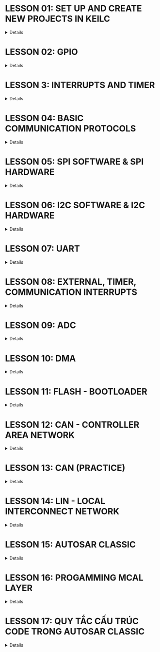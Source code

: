 # LESSON 01: SET UP AND CREATE NEW PROJECTS IN KEILC
<details><summary>Details</summary>
<p>

</p>
</details>

# LESSON 02: GPIO
<details><summary>Details</summary>
<p>

## 1. Thư viện STM32F10x SPL (Standard Peripherals Library)
## 2. Lý thuyết về GPIO

GPIO-General Purpose Input/Output là các chân trên vi điều khiển có thể lập trình để truyền nhận tín 
hiệu với các thiết bị bên ngoài hoặc thực hiện các chức năng giao tiếp 
khác.
 
GPIO hoạt động ở các chế độ sau:

### GPIO Intput

Ở chế độ này, chân GPIO được sử dụng để nhận tín hiệu từ bên ngoài vào vi điều khiển.

Các loại Input Mode:

 - **Floating hay High-impedance (thả nổi)**: Chân GPIO không có trạng thái điện áp xác định khi không có tín hiệu vào. 

    Ví dụ:

    Mắc một nút nhấn theo kiểu Floating như hình, khi không nhấn nút thì không có tín hiệu vào.

    Khi nhấn nút, VĐK nhận tín hiệu tùy vào chân còn lại của nút nhấn mắc với Vcc hay Gnd (trong hình là Gnd, VĐK nhận mức thấp (0)).

    <p align="center">
        <img src="image/gpio.png" alt="alt text" width="300">
    </p>

    _Không nên sử dụng mode này! Dễ bị nhiễu lúc không có tín hiệu và tốn năng lượng_

 - **Pull-up (điện trở kéo lên)**: Chân GPIO ở mức cao khi không có tín hiệu đầu vào.
    
    Ví dụ: 
    
    Mắc một nút nhấn theo kiểu pull-up như hình, khi không nhấn nút thì PMOS dẫn, VĐK sẽ nhận mức cao (1).
    <p align="center">
        <img src="image/gpio-1.png" alt="alt text" width="300">
    </p>

    Ngược lại khi nhấn nút, NMOS dẫn thì VĐK nhận mức thấp (0).
    <p align="center">
        <img src="image/gpio-2.png" alt="alt text" width="300">
    </p>

 - **Pull-down (điện trở kéo xuống)**: Chân GPIO ở mức thấp khi không có tín hiệu đầu vào.
    
    Ví dụ: 

    Mắc một nút nhấn theo kiểu pull-down như hình, khi không nhấn nút thì NMOS dẫn, VĐK sẽ nhận mức thấp (0).

    <p align="center">
        <img src="image/gpio-3.png" alt="alt text" width="300">
    </p>

    Ngược lại khi nhấn nút, PMOS dẫn thì VĐK nhận mức cao (1).
    <p align="center">
        <img src="image/gpio-4.png" alt="alt text" width="300">
    </p>

### GPIO Input

Ở chế độ này, chân GPIO được sử dụng để xuất tín hiệu ra bên ngoài từ vi điều khiển.

Các loại Output Mode:

 - Push-Pull: Chân GPIO xuất ra có thể là mức cao (1) hoặc mức thấp (0).

    Ví dụ:

    Khi VĐK xuất mức cao (1), PMOS dẫn và chân GPIO sẽ ở mức cao (1).
    <p align="center">
        <img src="image/gpio-5.png" alt="alt text" width="200">
    </p>

    Ngược lại, VĐK xuất mức thấp (0), NMOS dẫn và chân GPIO sẽ ở mức thấp (0).
    <p align="center">
        <img src="image/gpio-6.png" alt="alt text" width="200">
    </p>

 - Open-Drain: Chân GPIO chỉ  có thể xuất ra mức thấp (0) hoặc ở trạng thái "thả nổi".

    Ví dụ:

    Khi ở mode Open-Drain thì Output Buffer chỉ còn lại một NMOS.

    Khi VĐK xuất mức cao (1), NMOS không dẫn và chân GPIO sẽ thả nổi.
    
    Khi VĐK xuất mức thấp (0), NMOS dẫn và chân GPIO sẽ ở mức thấp (0).

    <p align="center">
        <img src="image/gpio-7.png" alt="alt text" width="200">
    </p>

    _Nếu VĐK dùng mosfet thì gọi là Open-Drain, còn nếu dùng BJT gọi là Open-Collector._

### Analog

Ở chế độ này, chân GPIO kết nối với bộ chuyển đổi ADC (analog-to-digital converter) bên trong và cho phép đọc một giá trị đại diện cho điện áp trên chân đó. 

Giá trị này phụ thuộc vào độ phân giải của ADC. 

Ví dụ: ADC 12-bit có thể có các giá trị từ 0 đến 4095. Giá trị này được ánh xạ tới một điện áp nằm trong khoảng từ 0V đến điện áp mà vi điều khiển đang hoạt động (ví dụ, 3.3V). 

Khi một GPIO được cấu hình ở chế độ analog, các điện trở kéo lên/kéo xuống đầu vào sẽ bị vô hiệu (thả nổi).

_Sẽ học kĩ hơn ở bài ADC._

### Alternate Function

Ngoài ba chế độ trên, các chân GPIO còn có thể cung cấp các chức năng thay thế.

Ví dụ các chức năng thay thế: chân Rx/Tx cho giao tiếp UART, chân SDA/SCL cho giao tiếp I2C, v.v.

Để cấu hình cho chức năng thay thế, ta phải tác động lên các thanh ghi cụ thể, sẽ học kĩ hơn ở các bài sau.

## 3. Lập trình với GPIO

Để sử dụng một ngoại vi bất kì phải trải qua các bước sau:

<p align="center">
    <img src="image/gpio-8.png" alt="alt text" width="500">
</p>

Như các thư viện khác (HAL, LL, CMSIS,...), SPL cung cấp các hàm và các định nghĩa giúp việc cấu hình và sử dụng ngoại vi.

### Cấp xung clock cho GPIO

STM32 sử dụng các bus (như AHB, APB1, APB2) để giao tiếp với các ngoại vi như GPIO, UART, I2C, SPI, v.v.

Để sử dụng các ngoại vi này, trước tiên, cần cấp xung (clock) cho bus tương ứng thông qua việc sử dụng các API trong thư viện.

Tra thông tin clock trong Reference (trang 92) và Data sheet (trang 11) để biết được bus nào cần được cấp xung.

<p align="center">
    <img src="image/gpio-9.png" alt="alt text" width="300">
</p>

Trong SPL, để bật xung clock cho ngoại vi GPIO:

```c
void RCC_Config(){
	RCC_APB2PeriphClockCmd(RCC_APB2Periph_GPIOC, ENABLE);
} 
```
 - Tham số thứ 1 là ngoại vi cần cấu hình clock. 

 - Tham số thứ 2 là giá trị quy định cấp (ENABLE) hay ngưng (DISABLE) xung clock cho ngoại vi đó.

### Cấu hình GPIO

Để cấu hình cho chân GPIO:
```c
void GPIO_Config(){
	GPIO_InitTypeDef GPIO_InitStructure;
	GPIO_InitStructure.GPIO_Pin = GPIO_Pin_13 | GPIO_Pin_14;
	GPIO_InitStructure.GPIO_Mode = GPIO_Mode_Out_PP;
	GPIO_InitStructure.GPIO_Speed = GPIO_Speed_50MHz;
	
	GPIO_Init(GPIOC, &GPIO_InitStructure);
}
```
Việc cấu hình GPIO được thực hiện thông qua việc khai báo và sử dụng struct `GPIO_InitTypeDef`, trong đó chứa các tham số cấu hình cho một chân GPIO cụ thể:

 - **GPIO_Pin**: Xác định chân hoặc các chân GPIO muốn cấu hình bằng cách sử dụng các macro như `GPIO_Pin_0`, `GPIO_Pin_1`,... hoặc kết hợp các chân bằng toán tử OR `|` nếu muốn cấu hình nhiều chân cùng lúc.

    <p align="center">
        <img src="image/gpio-11.png" alt="alt text" width="500">
    </p>

 - **GPIO_Mode**: Xác định mode hoạt động của chân GPIO.

    <p align="center">
        <img src="image/gpio-10.png" alt="alt text" width="250">
    </p>

 - **GPIO_Speed**: Chọn tốc độ đáp ứng của chân GPIO.

    <p align="center">
        <img src="image/gpio-12.png" alt="alt text" width="200">
    </p>

Hàm khởi tạo GPIO_Init() nhận 2 tham số: 
 - GPIO_TypeDef: Chỉ định cổng GPIO muốn cấu hình (ví dụ: `GPIOA`, `GPIOB`, `GPIOC`,...).
 - &GPIO_InitStruct: Con trỏ đến biến cấu trúc `GPIO_InitTypeDef` chứa các thông số cấu hình.

### Sử dụng GPIO

Một số hàm thao tác với GPIO:

 - Đọc giá trị mức logic (0 hoặc 1) của một chân Input/Output cụ thể trên cổng GPIO.
    ```C
    uint8_t GPIO_ReadInputDataBit(GPIO_TypeDef* GPIOx, uint16_t GPIO_Pin);
    uint8_t GPIO_ReadOutputDataBit(GPIO_TypeDef* GPIOx, uint16_t GPIO_Pin);
    ```
 - Đọc toàn bộ giá trị đầu vào/ra của một cổng GPIO.

    _Giá trị trả về 16-bit, mỗi bit tương ứng với trạng thái của từng chân của cổng._

    ```C
    uint16_t GPIO_ReadInputData(GPIO_TypeDef* GPIOx);
    uint16_t GPIO_ReadOutputData(GPIO_TypeDef* GPIOx);
    ```
 - Đặt mức cao (1) / thấp (0) cho một hoặc nhiều chân output sử dụng OR `|` trên một cổng GPIO.

    ```C
    void GPIO_SetBits(GPIO_TypeDef* GPIOx, uint16_t GPIO_Pin);
    void GPIO_ResetBits(GPIO_TypeDef* GPIOx, uint16_t GPIO_Pin);
    ```
 - Ghi mức logic cụ thể (0 hoặc 1) cho một chân output.

    ```C
    void GPIO_WriteBit(GPIO_TypeDef* GPIOx, uint16_t GPIO_Pin, BitAction BitVal);
    ```

 - Ghi một giá trị 16-bit trực tiếp cho toàn bộ cổng GPIO, trong đó mỗi bit đại diện cho trạng thái của một chân.
    
    ```C
    void GPIO_Write(GPIO_TypeDef* GPIOx, uint16_t PortVal);
    ```
## 4. Bài tập (Xem trong folder: lesson-2-GPIO)

</p>
</details>


# LESSON 3: INTERRUPTS AND TIMER
<details><summary>Details</summary>
<p>

</p>
</details>

# LESSON 04: BASIC COMMUNICATION PROTOCOLS
<details><summary>Details</summary>
<p>

## 1. SPI

## Đặc điểm và cấu trúc vật lý

SPI là chuẩn giao tiếp nối tiếp, đồng bộ, cấu trúc Master - Slave, song công (truyền nhận cùng một lúc được), 4 dây.

<p align="center">
    <img src="image/com-1.png" alt="alt text" width="350">
</p>

Bốn chân giao tiếp gồm:
 - SCK (Serial Clock): Master tạo xung tín hiệu SCK và cung cấp cho Slave.
 - MISO (Master Input Slave Output): Tín hiệu tạo bởi Slave và nhận bởi Master.
 - MOSI (Master Output Slave Input): Tín hiệu tạo bởi Master và nhận bởi Slave. 
 - SS (Đôi khi CS- Slave Select/Chip Select): Chọn Slave cụ thể để giao tiếp bằng cách xuất tín hiệu đường SS tương ứng xuống mức 0 (Low). 

## Quá trình truyền nhận


Bắt đầu quá trình, master sẽ kéo chân CS của slave muốn giao tiếp xuống 0 để báo hiệu muốn truyền nhận.
Clock sẽ được cấp bởi master, tùy vào chế độ được cài, với mỗi xungc clock,  1 bit sẽ được truyền từ master đến slave và slave cũng truyền 1 bit cho master.
Các thanh ghi cập nhật giá trị và dịch 1 bit.
Lặp lại quá trình trên đến khi truyền xong 8 bit trong thanh ghi.
Giao tiếp song công.

## Các chế độ hoạt động

## 2. I2C
## Đặc điểm và cấu trúc vật lý

I2C là chuẩn giao tiếp nối tiếp, đồng bộ, cấu trúc Master - Slave, bán song công (chỉ truyền hoặc nhận tại một thời điểm), 2 dây.

## Quá trình truyền nhận
## Các chế độ hoạt động


## 2. UART
## Đặc điểm và cấu trúc vật lý

UART là chuẩn giao tiếp nối tiếp, không đồng bộ, song công, 2 dây


## Quá trình truyền nhận
## Các chế độ hoạt động

</p>
</details>



# LESSON 05: SPI SOFTWARE & SPI HARDWARE
<details><summary>Details</summary>
<p>

## 1. SPI Software

SPI Software là tự tự lập trình cách thức giao tiếp bằng cách điều khiển các chân GPIO để tạo ra các tín hiệu SPI, và có thể sử dụng thêm Timer để quản lý nhịp.

Kém linh hoạt và chậm hơn so với SPI Hardware, ít sử dụng.

_Code SPI Software cho master và slave để ở trong folder lesson-05._

### Xác định và cấu hình chân GPIO

<p align="center">
    <img src="image/spis-1.png" alt="alt text" width="200">
</p>

Chọn chân GPIO làm 4 chân SCK, MISO, MOSI, CS.

```c
#define SPI_SCK_Pin  GPIO_Pin_0
#define SPI_MISO_Pin GPIO_Pin_1
#define SPI_MOSI_Pin GPIO_Pin_2
#define SPI_CS_Pin   GPIO_Pin_3
#define SPI_GPIO     GPIOA
#define SPI_RCC      RCC_APB2Periph_GPIOA

void RCC_Config()
{
    // Enable clock for GPIO, Timer 2
    RCC_APB2PeriphClockCmd(SPI_RCC, ENABLE);
    RCC_APB1PeriphClockCmd(RCC_APB1Periph_TIM2, ENABLE);
}
```

Cấu hình chân cho:

- Master: SPI_SCK_Pin, SPI_MOSI_Pin, SPI_CS_Pin là **output push-pull**, SPI_MISO_Pin là **input floating**.

- Slave: SPI_SCK_Pin, SPI_MOSI_Pin, SPI_CS_Pin là **input floating**, SPI_MISO_Pin là **output push-pull**.

```c
void GPIO_Config()
{
    // Configure for MASTER
    GPIO_InitTypeDef GPIO_InitStructure;

    // Configure SCK, MOSI, and CS as output push-pull
    GPIO_InitStructure.GPIO_Pin = SPI_SCK_Pin | SPI_MOSI_Pin | SPI_CS_Pin;
    GPIO_InitStructure.GPIO_Mode = GPIO_Mode_Out_PP;
    GPIO_InitStructure.GPIO_Speed = GPIO_Speed_50MHz;
    GPIO_Init(SPI_GPIO, &GPIO_InitStructure);

    // Configure MISO as input floating
    GPIO_InitStructure.GPIO_Pin = SPI_MISO_Pin;
    GPIO_InitStructure.GPIO_Mode = GPIO_Mode_IN_FLOATING;
    GPIO_InitStructure.GPIO_Speed = GPIO_Speed_50MHz;
    GPIO_Init(SPI_GPIO, &GPIO_InitStructure);

    
    /*// Configure for SLAVE
    GPIO_InitTypeDef GPIO_InitStructure;

    // Configure SCK, MOSI, and CS as input floating
    GPIO_InitStructure.GPIO_Pin = SPI_SCK_Pin | SPI_MOSI_Pin | SPI_CS_Pin;
    GPIO_InitStructure.GPIO_Mode = GPIO_Mode_IN_FLOATING;
    GPIO_InitStructure.GPIO_Speed = GPIO_Speed_50MHz;
    GPIO_Init(SPI_GPIO, &GPIO_InitStructure);

    // Configure MISO as output push-pull
    GPIO_InitStructure.GPIO_Pin = SPI_MISO_Pin;
    GPIO_InitStructure.GPIO_Mode = GPIO_Mode_Out_PP;
    GPIO_InitStructure.GPIO_Speed = GPIO_Speed_50MHz;
    GPIO_Init(SPI_GPIO, &GPIO_InitStructure);
    */
}
```

### Tạo clock 

<p align="center">
    <img src="image/spis-2.png" alt="alt text" width="200">
</p>

Tín hiệu clock được tạo bằng cách kết hợp kéo chân SCK lên 1, xuống 0 và delay. Delay được tạo bằng timer.

```c
void Clock(){
    GPIO_WriteBit(SPI_GPIO, SPI_SCK_Pin, Bit_SET);
    delay_ms(4);
    GPIO_WriteBit(SPI_GPIO, SPI_SCK_Pin, Bit_RESET);
    delay_ms(4);
}
```
### Set trạng thái ban đầu

<p align="center">
    <img src="image/spis-3.png" alt="alt text" width="400">
</p>

Trạng thái ban đầu: SCK ở mức thấp (tùy mode), CS ở mức cao, MISO và MOSI ở mức nào cũng được.

```c
void SPI_Config()
{
    GPIO_WriteBit(SPI_GPIO, SPI_SCK_Pin, Bit_RESET);
    GPIO_WriteBit(SPI_GPIO, SPI_CS_Pin, Bit_SET);
    GPIO_WriteBit(SPI_GPIO, SPI_MISO_Pin, Bit_RESET);
    GPIO_WriteBit(SPI_GPIO, SPI_MOSI_Pin, Bit_RESET);
}
```


### Hàm truyền

Hàm truyền sẽ truyền lần lượt 8 bit trong byte dữ liệu:

 -Kéo CS xuống 0.

 -Truyền 1 bit.

 -Dịch 1 bit.

 -Gửi clock();

 -Kéo CS lên 1;

```c
void SPI_Master_Transmit(uint8_t u8Data)
{                          // 0b10010000
    uint8_t u8Mask = 0x80; // 0b10000000
    uint8_t tempData;
	
    GPIO_WriteBit(SPI_GPIO, SPI_CS_Pin, Bit_RESET);
    Delay_Ms(1);
	
    for (int i = 0; i < 8; i++)
    {
        tempData = u8Data & u8Mask;
        if (tempData)
        {
            GPIO_WriteBit(SPI_GPIO, SPI_MOSI_Pin, Bit_SET);
            Delay_Ms(1);
        }
        else
        {
            GPIO_WriteBit(SPI_GPIO, SPI_MOSI_Pin, Bit_RESET);
            Delay_Ms(1);
        }
        u8Data = u8Data << 1;
        Clock();
    }
    GPIO_WriteBit(SPI_GPIO, SPI_CS_Pin, Bit_SET);
    Delay_Ms(1);
}
```

### Hàm nhận

Hàm truyền sẽ truyền lần lượt 8 bit trong byte dữ liệu:

 -Kiểm tra CS ==0?.

 -Kiểm tra Clock==1?

 -Đọc data trên MOSI, ghi vào biến.

 -Dịch 1 bit.

 -Kiểm tra CS==1?

```c
uint8_t SPI_Slave_Receive(void)
{
    uint8_t dataReceive = 0x00; // 0b11000000
    uint8_t temp = 0x00, i = 0;

    while (GPIO_ReadInputDataBit(SPI_GPIO, SPI_CS_Pin));

    while (!GPIO_ReadInputDataBit(SPI_GPIO, SPI_SCK_Pin));

    for (i = 0; i < 8; i++)
    {
        if (GPIO_ReadInputDataBit(SPI_GPIO, SPI_SCK_Pin))
        {
            while (GPIO_ReadInputDataBit(SPI_GPIO, SPI_SCK_Pin))
			{
                temp = GPIO_ReadInputDataBit(SPI_GPIO, SPI_MOSI_Pin);
			}
            dataReceive = dataReceive << 1;
            dataReceive = dataReceive | temp;
        }
        while (!GPIO_ReadInputDataBit(SPI_GPIO, SPI_SCK_Pin));
    }
    return dataReceive;
}
```

### Truyền và nhận dữ liệu trong main

**Master truyền:**

```c
uint8_t DataTrans[] = {0,1,2,3,4,5,6,7,8,9};

int main()
{
    RCC_Config();
    GPIO_Config();
    TIM_Config();
    SPI_Config();

    while (1)
    {
        // Send 0 to 9
        for (uint8_t i = 0; i < 10; i++) 
        {
            SPI_Master_Transmit(DataTrans[i]); 
            Delay_Ms(500);           
        }
    }
}
```
**Slave nhận:**

```c
uint8_t Data;

int main()
{
    RCC_Config();
    GPIO_Config();
    TIM_Config();
    SPI_Config();

    while (1)
    {
        if (!(GPIO_ReadInputDataBit(SPI_GPIO, SPI_CS_Pin)))
        {
            for (int i = 0; i < 10; i++)
            {
                Data = SPI_Slave_Receive();
            }
        }
    }
}
```

## 2. SPI Hardware

SPI Hardware là sử dụng trực tiếp module được tích hợp trên vi điều khiển.

### Cấu hình chân GPIO và SPI

<p align="center">
    <img src="image/spih-1.png" alt="alt text" width="200">
</p>

<p align="center">
    <img src="image/spih-2.png" alt="alt text" width="300">
</p>

Vì chân của các bộ SPI trên VĐK là cố định nên phải cấu hình đúng chân (Ví dụ dùng SPI1).

Tương tự các ngoại vi khác, các tham số SPI được cấu hình trong `Struct SPI_InitTypeDef`:

 -`SPI_Mode`: Quy định chế độ hoạt động của thiết bị SPI. 

 -`SPI_Direction`: Quy định kiểu truyền của thiết bị.

 -`SPI_BaudRatePrescaler`: Hệ số chia clock cấp cho Module SPI.

 -`SPI_CPOL`: Cấu hình cực tính của SCK . Có 2 chế độ:

  + `SPI_CPOL_Low`: Cực tính mức 0 khi SCK không truyền xung.

  + `SPI_CPOL_High`: Cực tính mức 1 khi SCK không truyền xung.

  + `SPI_CPHA`: Cấu hình chế độ hoạt động của SCK. Có 2 chế độ:

  + `SPI_CPHA_1Edge`: Tín hiệu truyền đi ở cạnh xung đầu tiên.

  + `SPI_CPHA_2Edge`: Tín hiệu truyền đi ở cạnh xung thứ hai.

 -`SPI_DataSize`: Cấu hình số bit truyền. 8 hoặc 16 bit.

 -`SPI_FirstBit`: Cấu hình chiều truyền của các bit là MSB hay LSB.

 -`SPI_CRCPolynomial`: Cấu hình số bit CheckSum cho SPI.

 -`SPI_NSS`: Cấu hình chân SS là điều khiển bằng thiết bị hay phần mềm.

**Cấu hình cho Master**:

Master cấu hình chân MISO, SCK, MOSI là `GPIO_Mode_AF_P` và CS là `GPIO_Mode_Out_PP`.

```c
// Initialize SPI for Master mode and configure CS pin
void SPI1_Master_Init(void)
{
    SPI_InitTypeDef SPI_InitStructure;
    GPIO_InitTypeDef GPIO_InitStructure;

    // Enable the clock for SPI1 and GPIOA
    RCC_APB2PeriphClockCmd(RCC_APB2Periph_SPI1 | RCC_APB2Periph_GPIOA, ENABLE);

    // Configure GPIO pins for SPI1: SCK, MISO, MOSI
    GPIO_InitStructure.GPIO_Pin = GPIO_Pin_5 | GPIO_Pin_6 | GPIO_Pin_7;
    GPIO_InitStructure.GPIO_Speed = GPIO_Speed_50MHz;
    GPIO_InitStructure.GPIO_Mode = GPIO_Mode_AF_PP;
    GPIO_Init(GPIOA, &GPIO_InitStructure);

    // Configure CS pin (PA4) as Output Push-Pull
    GPIO_InitStructure.GPIO_Pin = GPIO_Pin_4;
    GPIO_InitStructure.GPIO_Mode = GPIO_Mode_Out_PP;
    GPIO_Init(GPIOA, &GPIO_InitStructure);
    GPIO_SetBits(GPIOA, GPIO_Pin_4); // Set CS high (inactive, not selecting slave)

    // Configure SPI in Master mode
    SPI_InitStructure.SPI_Direction = SPI_Direction_2Lines_FullDuplex;
    SPI_InitStructure.SPI_Mode = SPI_Mode_Master;
    SPI_InitStructure.SPI_DataSize = SPI_DataSize_8b;
    SPI_InitStructure.SPI_CPOL = SPI_CPOL_Low;
    SPI_InitStructure.SPI_CPHA = SPI_CPHA_1Edge;
    SPI_InitStructure.SPI_NSS = SPI_NSS_Soft;  // NSS managed by software
    SPI_InitStructure.SPI_BaudRatePrescaler = SPI_BaudRatePrescaler_16;
    SPI_InitStructure.SPI_FirstBit = SPI_FirstBit_MSB;
    SPI_InitStructure.SPI_CRCPolynomial = 7;
	
    SPI_Init(SPI1, &SPI_InitStructure);

    // Enable SPI1
    SPI_Cmd(SPI1, ENABLE);
}
```

**Cấu hình cho Slave**:

Slave cấu hình chân MISO, SCK, MOSI là `GPIO_Mode_AF_P` và CS là `GPIO_Mode_IN_FLOATING`.

```c
// Initialize SPI for Slave mode
void SPI1_Slave_Init(void)
{
    SPI_InitTypeDef SPI_InitStructure;
    GPIO_InitTypeDef GPIO_InitStructure;

    // Enable Clock for SPI1 and GPIOA
    RCC_APB2PeriphClockCmd(RCC_APB2Periph_SPI1 | RCC_APB2Periph_GPIOA, ENABLE);

    // Configure GPIO pins for SPI1: SCK, MISO, MOSI
    GPIO_InitStructure.GPIO_Pin = GPIO_Pin_5 | GPIO_Pin_6 | GPIO_Pin_7;
    GPIO_InitStructure.GPIO_Speed = GPIO_Speed_50MHz;
    GPIO_InitStructure.GPIO_Mode = GPIO_Mode_AF_PP;  // Alternate Function Push-Pull
    GPIO_Init(GPIOA, &GPIO_InitStructure);

    // Configure GPIO pin for CS (Chip Select) as Floating Input
    GPIO_InitStructure.GPIO_Pin = GPIO_Pin_4;
    GPIO_InitStructure.GPIO_Mode = GPIO_Mode_IN_FLOATING; // Input floating mode for CS
    GPIO_Init(GPIOA, &GPIO_InitStructure);

    // Configure SPI in Slave mode
    SPI_InitStructure.SPI_Direction = SPI_Direction_2Lines_FullDuplex;
    SPI_InitStructure.SPI_Mode = SPI_Mode_Slave;
    SPI_InitStructure.SPI_DataSize = SPI_DataSize_8b;
    SPI_InitStructure.SPI_CPOL = SPI_CPOL_Low;
    SPI_InitStructure.SPI_CPHA = SPI_CPHA_1Edge;
    SPI_InitStructure.SPI_NSS = SPI_NSS_Hard; // NSS is controlled by hardware
    SPI_InitStructure.SPI_FirstBit = SPI_FirstBit_MSB;
    SPI_InitStructure.SPI_CRCPolynomial = 7;
    SPI_Init(SPI1, &SPI_InitStructure);

    // Enable SPI1
    SPI_Cmd(SPI1, ENABLE);
}
```

### Master truyền và Slave nhận

**Master truyền**:
```c
// Transmit a single byte of data via SPI
void SPI1_Master_Transmit(uint8_t data)
{
    GPIO_ResetBits(GPIOA, GPIO_Pin_4); // Pull CS low to activate slave

    while (SPI_I2S_GetFlagStatus(SPI1, SPI_I2S_FLAG_TXE) == RESET);		// Wait for TXE (transmit buffer empty) to be set
    SPI_I2S_SendData(SPI1, data); // Send data
    while (SPI_I2S_GetFlagStatus(SPI1, SPI_I2S_FLAG_RXNE) == RESET);	// Wait until data is received
    SPI_I2S_ReceiveData(SPI1); // Read received data (discarded)

    GPIO_SetBits(GPIOA, GPIO_Pin_4); // Set CS high after transmission is complete
}

// Data array to transmit
uint8_t Data[10] = {0, 1, 2, 3, 4, 5, 6, 7, 8, 9};

int main(void)
{
    SPI1_Master_Init();  // Initialize SPI1 in Master mode
    TIM_Config();        // Configure the timer
    while (1)
    {
        for (int i = 0; i < 10; i++)
        {
            SPI1_Master_Transmit(Data[i]); // Transmit data from 0 to 9
            Delay_Ms(500);                 // Delay for 500 ms
        }
    }
}
```

**Slave nhận**:
```c
// Function to receive data via SPI1 in Slave mode
uint8_t SPI1_Slave_Receive(void)
{
    while (SPI_I2S_GetFlagStatus(SPI1, SPI_I2S_FLAG_RXNE) == RESET)
        ;                             // Wait until data is received
    return SPI_I2S_ReceiveData(SPI1); // Read received data
}

// Alternative function to receive a single byte via SPI
uint8_t SPI_Receive1Byte(void)
{
    uint8_t temp;
    while (SPI_I2S_GetFlagStatus(SPI1, SPI_I2S_FLAG_BSY) == 1);		// Wait until SPI is not busy
    temp = (uint8_t)SPI_I2S_ReceiveData(SPI1);
    while (SPI_I2S_GetFlagStatus(SPI1, SPI_I2S_FLAG_RXNE) == 0);	// Wait until data is received
    return temp;
}

uint8_t received_data = 0; // Variable to store received data

int main(void)
{
    SPI1_Slave_Init(); // Initialize SPI1 in Slave mode

    while (1)
    {
        // Check if CS (PA4) is low, indicating data transfer
        if (GPIO_ReadInputDataBit(GPIOA, GPIO_Pin_4) == 0)
        {
            // Loop to receive data 10 times
            for (int i = 0; i < 10; i++)
            {
                received_data = SPI1_Slave_Receive(); // Receive data and store in received_data
            }
        }
    }
}
```
</p>
</details>

# LESSON 06: I2C SOFTWARE & I2C HARDWARE
<details><summary>Details</summary>
<p>

## 1. I2C software

### Cấu hình chân GPIO

```c
#define I2C_SCL GPIO_Pin_6
#define I2C_SDA GPIO_Pin_7
#define I2C_GPIO GPIOB

// Configure GPIO for I2C SDA and SCL pins
void GPIO_Config()
{
	RCC_APB2PeriphClockCmd(RCC_APB2Periph_GPIOB, ENABLE);
	
    GPIO_InitTypeDef GPIO_InitStructure;
    GPIO_InitStructure.GPIO_Mode = GPIO_Mode_Out_OD; // Open-drain mode for I2C
    GPIO_InitStructure.GPIO_Pin = I2C_SDA | I2C_SCL;
    GPIO_InitStructure.GPIO_Speed = GPIO_Speed_50MHz;

    GPIO_Init(I2C_GPIO, &GPIO_InitStructure);
}
```

### Trạng thái ban đầu của SDA, SCK và tín hiệu Start/Stop

<p align="center">
    <img src="image/i2cs-1.png" alt="alt text" width="700">
</p>

SDA, SCK khi chưa giap tiếp ở trạng thái mức 1.

Tín hiệu Start: SDA xuống 0 sau đó SCL xuống 0.

Tín hiệu Stop: SCL lên 1 sau đó SDA lên 1.


```c
#define WRITE_SDA_0 GPIO_ResetBits(I2C_GPIO, I2C_SDA)
#define WRITE_SDA_1 GPIO_SetBits(I2C_GPIO, I2C_SDA)
#define WRITE_SCL_0 GPIO_ResetBits(I2C_GPIO, I2C_SCL)
#define WRITE_SCL_1 GPIO_SetBits(I2C_GPIO, I2C_SCL)
#define READ_SDA_VAL GPIO_ReadInputDataBit(I2C_GPIO, I2C_SDA)

// Initialize I2C line (set SDA and SCL high)
void I2C_Config()
{
    WRITE_SDA_1;
    Delay_Us(1);
    WRITE_SCL_1;
    Delay_Us(1);
}

// Generate I2C start condition
void I2C_Start()
{
    WRITE_SCL_1;
    Delay_Us(3);
    WRITE_SDA_1;
    Delay_Us(3);
    WRITE_SDA_0; // Pull SDA low before SCL
    Delay_Us(3);
    WRITE_SCL_0;
    Delay_Us(3);
}

// Generate I2C stop condition
void I2C_Stop()
{
    WRITE_SDA_0;
    Delay_Us(3);
    WRITE_SCL_1; // Pull SCL high before SDA
    Delay_Us(3);
    WRITE_SDA_1;
    Delay_Us(3);
}
```

### Hàm truyền và hàm nhận

<p align="center">
    <img src="image/i2cs-1.png" alt="alt text" width="700">
</p>

Hàm truyền này dùng chung cho truyền địa chỉ và truyền data (trong trường hợp master gửi chỉ thị cho slave).

```c
// Write a byte to I2C and check for ACK
Status I2C_Write(uint8_t u8Data)
{
    uint8_t i;
    Status result;

    for (i = 0; i < 8; i++)
    { // Write byte bit by bit
        if (u8Data & 0x80)
        {
            WRITE_SDA_1;
        }
        else
        {
            WRITE_SDA_0;
        }
        Delay_Us(3);
        WRITE_SCL_1; // Clock pulse
        Delay_Us(5);
        WRITE_SCL_0;
        Delay_Us(2);
        u8Data <<= 1;
    }
    WRITE_SDA_1; // Release SDA for ACK bit
    Delay_Us(3);
    WRITE_SCL_1; // Clock pulse for ACK bit
    Delay_Us(3);

    // Check for ACK from slave
    if (READ_SDA_VAL)
    {
        result = NOT_OK;
    }
    else
    {
        result = OK;
    }

    Delay_Us(2);
    WRITE_SCL_0;
    Delay_Us(5);

    return result;
}
```

```c
// Read a byte from I2C and send ACK/NACK
uint8_t I2C_Read(ACK_Bit _ACK)
{
    uint8_t i;
    uint8_t u8Ret = 0x00;
    WRITE_SDA_1; // Release SDA to receive data
    Delay_Us(3);
    for (i = 0; i < 8; ++i)
    {
        u8Ret <<= 1;
        WRITE_SCL_1; // Clock pulse
        Delay_Us(3);
        if (READ_SDA_VAL)
        { // Read bit
            u8Ret |= 0x01;
        }
        Delay_Us(2);
        WRITE_SCL_0;
        Delay_Us(5);
    }

    // Send ACK or NACK after reading byte
    if (_ACK)
    {
        WRITE_SDA_0;
    }
    else
    {
        WRITE_SDA_1;
    }
    Delay_Us(3);

    WRITE_SCL_1; // Clock pulse for ACK/NACK
    Delay_Us(5);
    WRITE_SCL_0;
    Delay_Us(5);

    return u8Ret;
}
```

### Ứng dụng ghi và đọc Eeprom

<p align="center">
    <img src="image/i2cs-2.png" alt="alt text" width="700">
</p>

Quá trình ghi:

Start->chờ xem gửi start được không->gửi địa chỉ slave+1 bit write->chờ ACK->gửi 8 bit high thanh ghi cần ghi của Eeprom->chờ ACK->gửi 8 bit low thanh ghi cần ghi của Eeprom->chờ AKC->gửi data cần ghi->chờ ACK->Stop.

**Hàm ghi vào Eeprom**

```c
typedef enum
{
    NOT_OK = 0,
    OK = 1
} Status;

// Write a byte to EEPROM at a specific address
Status EEPROM_WriteByte(uint8_t slave_address, uint8_t memory_address_high, uint8_t memory_address_low, uint8_t data)
{
    Status status;

    I2C_Start();  // Start I2C communication

    // Send the slave address with write bit
    status = I2C_Write(slave_address << 1);
    if (status != OK) return NOT_OK;

    // Send the high byte of the memory address
    status = I2C_Write(memory_address_high);
    if (status != OK) return NOT_OK;

    // Send the low byte of the memory address
    status = I2C_Write(memory_address_low);
    if (status != OK) return NOT_OK;

    // Send the data byte
    status = I2C_Write(data);
    if (status != OK) return NOT_OK;

    I2C_Stop();  // End write operation

    // Wait for EEPROM write cycle to complete (typically 5 ms)
    Delay_Us(5000);

    return OK;
}
```
Theo data sheet thì có nhiều chế độ đọc (Current Address Read, Random Read, Sequential Read).

<p align="center">
    <img src="image/i2cs-3.png" alt="alt text" width="700">
</p>

Sau đây là quá trình Random Read nghĩa là đọc giá trị một địa chỉ thanh ghi cụ thể:

Start->chờ xem gửi start được không->gửi địa chỉ slave+1 bit read->chờ ACK->gửi 8 bit high thanh ghi cần đọc của Eeprom->chờ ACK->gửi 8 bit low thanh ghi cần đọc của Eeprom->chờ AKC->đọc data->chờ NACK->Stop.

```c
typedef enum
{
    NACK = 0,
    ACK = 1
} ACK_Bit;

// Read a byte from EEPROM from a specific address
Status EEPROM_ReadByte(uint8_t slave_address, uint8_t memory_address_high, uint8_t memory_address_low, uint8_t* data)
{
    Status status;

    // Step 1: Set the memory address for reading
    I2C_Start();  // Start I2C communication

    // Send the slave address with write bit to set the address
    status = I2C_Write(slave_address << 1);
    if (status != OK) return NOT_OK;

    // Send the high byte of the memory address
    status = I2C_Write(memory_address_high);
    if (status != OK) return NOT_OK;

    // Send the low byte of the memory address
    status = I2C_Write(memory_address_low);
    if (status != OK) return NOT_OK;

    I2C_Start();  // Repeated start for reading

    // Step 2: Read data from EEPROM
    status = I2C_Write((slave_address << 1) | 1);  // Send slave address with read bit
    if (status != OK) return NOT_OK;

    *data = I2C_Read(NACK);  // Read data and send NACK to end communication

    I2C_Stop();  // End read operation

    return OK;
}
```

**Luồng hoạt động trong main()**

```c
int main()
{
    TIM2_Config(); // Configure Timer2 for delay function
    GPIO_Config(); // Configure GPIO pins for I2C
    I2C_Config();  // Initialize I2C lines (set idle state)

	// Define EEPROM I2C address (7-bit address) and memory location
	uint8_t slave_address = 0x57;
	uint8_t memory_address_high = 0x00;
	uint8_t memory_address_low = 0x10; // Specific memory address in EEPROM
	uint8_t data_to_send = 0x80;
	uint8_t received_data = 0x00;
	
	Status status;

    while (1)
    {

        // Write data to EEPROM
        status = EEPROM_WriteByte(slave_address, memory_address_high, memory_address_low, data_to_send);

        if (status == OK)
        {
            // Read back data from the same EEPROM address to verify
            status = EEPROM_ReadByte(slave_address, memory_address_high, memory_address_low, &received_data);
        }
		
        Delay_Us(1000); // Delay before repeating
    }
}
```
## 2. I2C hardware

### Cấu hình GPIO và reset SDA, SCL về trạng thái chưa gửi

```c
void GPIO_Config(void)
{
    // Enable the clock for GPIOB
    RCC_APB2PeriphClockCmd(RCC_APB2Periph_GPIOB, ENABLE);

    GPIO_InitTypeDef GPIO_InitStruct;
    
    // 1. Configure SCL and SDA as GPIO Output Push-Pull
    GPIO_InitStruct.GPIO_Pin = I2C_SCL | I2C_SDA;
    GPIO_InitStruct.GPIO_Mode = GPIO_Mode_Out_PP;
    GPIO_InitStruct.GPIO_Speed = GPIO_Speed_50MHz;
    GPIO_Init(GPIOB, &GPIO_InitStruct);

    // 2. Generate 8 clock pulses on SCL to release SDA
    for (volatile int i = 0; i < 8; i++) {
        // Set SCL high
        GPIO_SetBits(GPIOB, I2C_SCL);
        Delay_Us(1000);
        
        // Set SCL low
        GPIO_ResetBits(GPIOB, I2C_SCL);
        Delay_Us(1000);
    }
    
    // 3. Set both SCL and SDA to high level
    GPIO_SetBits(GPIOB, I2C_SCL | I2C_SDA);
	Delay_Us(1000);
	
    // 4. Reconfigure pins for I2C mode (Alternate Function Open-Drain)
    GPIO_InitStruct.GPIO_Mode = GPIO_Mode_AF_OD;
    GPIO_InitStruct.GPIO_Pin = I2C_SCL | I2C_SDA;
    GPIO_Init(GPIOB, &GPIO_InitStruct);
}
```

### Cấu hình tham số I2C Hardware

Tương tự các ngoại vi khác, các tham số I2C được cấu hình trong Struct I2C_InitTypeDef:

 - I2C_Mode: Cấu hình chế độ hoạt động cho I2C:

 - I2C_Mode_I2C: Chế độ I2C FM(Fast Mode);

 - I2C_Mode_SMBusDevice&I2C_Mode_SMBusHost: Chế độ SM(Slow Mode).
I2C_ClockSpeed: Cấu hình clock cho I2C, tối đa 100khz với SM và 400khz ở FM.

 - I2C_DutyCycle: Cấu hình chu kì nhiệm vụ của xung:

    + I2C_DutyCycle_2: Thời gian xung thấp/ xung cao =2;
 
    + I2C_DutyCycle_16_9: Thời gian xung thấp/ xung cao =16/9;

<p align="center">
    <img src="image/i2ch-1.png" alt="alt text" width="400">
</p>

 - I2C_OwnAddress1: Cấu hình địa chỉ thieets bij dang caau hinh.
 
 - I2C_Ack: Cấu hình ACK, có sử dụng ACK hay không.
 
 - I2C_AcknowledgedAddress: Cấu hình số bit địa chỉ. 7 hoặc 10 bit.
 
**Cấu hình mẫu**: 

```c
void I2C_Config()
{
	RCC_APB1PeriphClockCmd(RCC_APB1Periph_I2C1, ENABLE);
	
    I2C_InitTypeDef I2C_InitStructure;

    I2C_InitStructure.I2C_ClockSpeed = 400000; // Fast mode
    I2C_InitStructure.I2C_Mode = I2C_Mode_I2C;
    I2C_InitStructure.I2C_DutyCycle = I2C_DutyCycle_2;
    I2C_InitStructure.I2C_OwnAddress1 = 0x00; // Address Master
    I2C_InitStructure.I2C_Ack = I2C_Ack_Enable;
    I2C_InitStructure.I2C_AcknowledgedAddress = I2C_AcknowledgedAddress_7bit;

    I2C_Init(I2C1, &I2C_InitStructure);
    I2C_Cmd(I2C1, ENABLE);
}
```

### Hàm truyền và nhận

Đây là những hàm có sẵn:

 - Hàm `I2C_Send7bitAddress(I2C_TypeDef* I2Cx, uint8_t Address, uint8_t I2C_Direction)`: Gửi đi 7 bit address để xác định slave cần giao tiếp. Hướng truyền được xác định bởi I2C_Direction để thêm bit RW.

 - Hàm `I2C_SendData(I2C_TypeDef* I2Cx, uint8_t Data)`: Gửi đi 8 bit data.

 - Hàm `I2C_ReceiveData(I2C_TypeDef* I2Cx)`: Trả về 8 bit data.

 - Hàm `I2C_CheckEvent(I2C_TypeDef* I2Cx, uint32_t I2C_EVENT)` trả về kết quả kiểm tra I2C_EVENT tương ứng:

    + `I2C_EVENT_MASTER_MODE_SELECT`: Đợi Bus I2C về chế độ rảnh.

    + `I2C_EVENT_MASTER_TRANSMITTER_MODE_SELECTED`: Đợi xác nhận của Slave với yêu cầu nhận của Master.

    + `I2C_EVENT_MASTER_RECEIVER_MODE_SELECTED`: Đợi xác nhận của Slave với yêu cầu ghi của Master.

    + `I2C_EVENT_MASTER_BYTE_TRANSMITTED`: Đợi truyền xong 1 byte data từ Master.

    + `I2C_EVENT_MASTER_BYTE_RECEIVED`: Đợi Master nhận đủ 1 byte data.

### Ứng dụng ghi/đọc DS3231 và Eeprom

Quá trình ghi đọc như ở I2c software.

**Cài đặt giờ/phút/giây cho DS3231**:

```c
#define DS3231_ADDRESS 0x68 // 7-bit I2C address for DS3231

// Function to convert decimal to BCD (Binary-Coded Decimal) format
uint8_t DecimalToBCD(uint8_t decimal) {
    return ((decimal / 10) << 4) | (decimal % 10);
}

// Function to set the time (hours, minutes, and seconds) on the DS3231 RTC
void DS3231_SetTime(uint8_t hours, uint8_t minutes, uint8_t seconds) {
    // Convert time values to BCD format
    uint8_t bcd_seconds = DecimalToBCD(seconds);
    uint8_t bcd_minutes = DecimalToBCD(minutes);
    uint8_t bcd_hours = DecimalToBCD(hours);

    // Send START condition on the I2C bus
    I2C_GenerateSTART(I2C1, ENABLE);
    while (!I2C_CheckEvent(I2C1, I2C_EVENT_MASTER_MODE_SELECT));

    // Send DS3231 address with write intent
    I2C_Send7bitAddress(I2C1, DS3231_ADDRESS << 1, I2C_Direction_Transmitter);
    while (!I2C_CheckEvent(I2C1, I2C_EVENT_MASTER_TRANSMITTER_MODE_SELECTED));

    // Send register address 0x00 (seconds register) to start from seconds register
    I2C_SendData(I2C1, 0x00); // Register 0x00 for seconds
    while (!I2C_CheckEvent(I2C1, I2C_EVENT_MASTER_BYTE_TRANSMITTED));

    // Write seconds value to the seconds register
    I2C_SendData(I2C1, bcd_seconds);
    while (!I2C_CheckEvent(I2C1, I2C_EVENT_MASTER_BYTE_TRANSMITTED));

    // Write minutes value to the minutes register
    I2C_SendData(I2C1, bcd_minutes);
    while (!I2C_CheckEvent(I2C1, I2C_EVENT_MASTER_BYTE_TRANSMITTED));

    // Write hours value to the hours register
    I2C_SendData(I2C1, bcd_hours);
    while (!I2C_CheckEvent(I2C1, I2C_EVENT_MASTER_BYTE_TRANSMITTED));

    // Send STOP condition to end the I2C communication
    I2C_GenerateSTOP(I2C1, ENABLE);
}
```

**Đọc giờ/phút/giây cho DS3231**:

```c
// Function to convert from BCD (Binary-Coded Decimal) to decimal
uint8_t BCDToDecimal(uint8_t bcd) {
    return ((bcd >> 4) * 10) + (bcd & 0x0F);
}

// Function to read hours, minutes, and seconds from DS3231
void DS3231_GetTime(uint8_t* hours, uint8_t* minutes, uint8_t* seconds) {
	
    // Send START condition
    I2C_GenerateSTART(I2C1, ENABLE);
     while (!I2C_CheckEvent(I2C1, I2C_EVENT_MASTER_MODE_SELECT));
	
    // Send DS3231 address with write intent
    I2C_Send7bitAddress(I2C1, DS3231_ADDRESS << 1, I2C_Direction_Transmitter);
    while (!I2C_CheckEvent(I2C1, I2C_EVENT_MASTER_TRANSMITTER_MODE_SELECTED));

    // Send register address to start reading from (0x00 for seconds register)
    I2C_SendData(I2C1, 0x00);
    while (!I2C_CheckEvent(I2C1, I2C_EVENT_MASTER_BYTE_TRANSMITTED));

    // Send repeated START condition to switch to read mode
    I2C_GenerateSTART(I2C1, ENABLE);
    while (!I2C_CheckEvent(I2C1, I2C_EVENT_MASTER_MODE_SELECT));

    // Send DS3231 address with read intent
    I2C_Send7bitAddress(I2C1, DS3231_ADDRESS << 1 | 0x01, I2C_Direction_Receiver);
    while (!I2C_CheckEvent(I2C1, I2C_EVENT_MASTER_RECEIVER_MODE_SELECTED));

    // Read seconds from register 0x00
    while (!I2C_CheckEvent(I2C1, I2C_EVENT_MASTER_BYTE_RECEIVED));
    *seconds = I2C_ReceiveData(I2C1);

    // Read minutes from register 0x01
    while (!I2C_CheckEvent(I2C1, I2C_EVENT_MASTER_BYTE_RECEIVED));
    *minutes = I2C_ReceiveData(I2C1);

    // Read hours from register 0x02
    I2C_AcknowledgeConfig(I2C1, DISABLE); // Send NACK after reading the last byte
    while (!I2C_CheckEvent(I2C1, I2C_EVENT_MASTER_BYTE_RECEIVED));
    *hours = I2C_ReceiveData(I2C1);

    // Send STOP condition to end the read operation
    I2C_GenerateSTOP(I2C1, ENABLE);

    // Re-enable ACK for future communications
    I2C_AcknowledgeConfig(I2C1, ENABLE);

    // Convert BCD to decimal format
    *seconds = BCDToDecimal(*seconds);
    *minutes = BCDToDecimal(*minutes);
    *hours = BCDToDecimal(*hours);
}
```

**Ghi dữ liệu vào AT24C32**:
```c
// Write data to a specific memory address in At24c32
void At24c32_Write(uint8_t at24c32Addr, uint16_t memAddr, uint8_t dataValue)
{	
	// START
	I2C_GenerateSTART(I2C1, ENABLE);
	
	while (!I2C_CheckEvent(I2C1, I2C_EVENT_MASTER_MODE_SELECT));
	
	// Shift address left by 1 to write
	I2C_Send7bitAddress(I2C1, at24c32Addr << 1 , I2C_Direction_Transmitter);
	
	// ACK
	while (!I2C_CheckEvent(I2C1, I2C_EVENT_MASTER_TRANSMITTER_MODE_SELECTED));
	
	// Send high byte of memory address
	I2C_SendData(I2C1, (memAddr >> 8) & 0xFF);
	
	// ACK
    while (!I2C_CheckEvent(I2C1, I2C_EVENT_MASTER_BYTE_TRANSMITTED));
	
	//Send low byte of memory address
	I2C_SendData(I2C1, memAddr & 0xFF);
	
	// ACK
    while (!I2C_CheckEvent(I2C1, I2C_EVENT_MASTER_BYTE_TRANSMITTED));
	
	// Write data into EEPROM
	I2C_SendData(I2C1, dataValue);
	
	// ACK
    while (!I2C_CheckEvent(I2C1, I2C_EVENT_MASTER_BYTE_TRANSMITTED));
	
	// STOP
	I2C_GenerateSTOP(I2C1, ENABLE);
	
	// Add a delay to ensure it is completed
	Delay_Us(10000);
}
```

**Đọc dữ liệu ra AT24C32**:
```c
// Random read mode
uint8_t At24c32_Random_Read(uint8_t at24c32Addr, uint16_t memAddr)
{
    uint8_t receivedData;

	// Start
    I2C_GenerateSTART(I2C1, ENABLE);
    while (!I2C_CheckEvent(I2C1, I2C_EVENT_MASTER_MODE_SELECT));

	// Send slave address with write intent
    I2C_Send7bitAddress(I2C1, at24c32Addr << 1, I2C_Direction_Transmitter);
	
	// ACK
    while (!I2C_CheckEvent(I2C1, I2C_EVENT_MASTER_TRANSMITTER_MODE_SELECTED));

    // Send high byte of memory address
    I2C_SendData(I2C1, (memAddr >> 8) & 0xFF);
	
	// ACK
    while (!I2C_CheckEvent(I2C1, I2C_EVENT_MASTER_BYTE_TRANSMITTED));

    // Send low byte of memory address
    I2C_SendData(I2C1, memAddr & 0xFF);
	
	// ACL
    while (!I2C_CheckEvent(I2C1, I2C_EVENT_MASTER_BYTE_TRANSMITTED));

    // Start
    I2C_GenerateSTART(I2C1, ENABLE);
    while (!I2C_CheckEvent(I2C1, I2C_EVENT_MASTER_MODE_SELECT));

	// Send slave address with read intent
    I2C_Send7bitAddress(I2C1, at24c32Addr << 1 | 0x01, I2C_Direction_Receiver);
	
	// ACK
    while (!I2C_CheckEvent(I2C1, I2C_EVENT_MASTER_RECEIVER_MODE_SELECTED));

    // Read data from the specified address with NACK 
    I2C_AcknowledgeConfig(I2C1, DISABLE);
    while (!I2C_CheckEvent(I2C1, I2C_EVENT_MASTER_BYTE_RECEIVED));
	
	// Read data
    receivedData = I2C_ReceiveData(I2C1);

    // STOP
    I2C_GenerateSTOP(I2C1, ENABLE);

    // Re-enable ACK for future communications
    I2C_AcknowledgeConfig(I2C1, ENABLE);
	
	Delay_Us(10000);
	
    return receivedData;
}
```
</p>
</details>

# LESSON 07: UART
<details><summary>Details</summary>
<p>
## 1. UART software
## 2. UART hardware
</p>
</details>

# LESSON 08: EXTERNAL, TIMER, COMMUNICATION INTERRUPTS
<details><summary>Details</summary>
<p>

</p>
</details>

# LESSON 09: ADC
<details><summary>Details</summary>
<p>

## 1. Lý thuyết ADC

<p align="center">
    <img src="image/adc-1.png" alt="alt text" width="300">
</p>

Vi điều khiển cũng như hầu hết các thiết bị điện tử ngày nay đều sử dụng tín hiệu kĩ thuật số, dựa trên các bit nhị phân để hoạt động.

Ngoài tín hiệu số, trong thực tế còn có tín hiệu tương tự và liên tục, vì thế để các thiết bị hiểu được cần phải chuyển đổi nó về dạng số.

ADC (Analog-to-Digital Converter) là 1 mạch điện tử lấy điện áp tương tự làm đầu vào và chuyển đổi nó thành dữ liệu số (1 giá trị đại diện cho mức điện áp trong mã nhị phân).


Khả năng chuyển đổi của ADC được quyết định bởi 2 yếu tố chính:

 - Độ phân giải: Số bit mà ADC sử dụng để mã hóa tín hiệu. Có thể xem như là số mức mà tín hiệu tương tự được biểu diễn. ADC có độ phân giải càng cao thì cho ra kết quả chuyển đổi càng chi tiết. 

    <p align="center">
        <img src="image/adc-2.png" alt="alt text" width="500">
    </p>

 - Tần số/chu kì lấy mẫu: Tốc độ/khoảng thời gian giữa 2 lần mã hóa. Tần số lấy mẫu càng lớn thì tín hiệu sau khi chuyển đổi sẽ có độ chính xác càng cao. Khả năng tái tạo lại tín hiệu càng chính xác. Tần số lấy mẫu = 1/(Time lấy mẫu + Time chuyển đổi.)
 
    <p align="center">
        <img src="image/adc-3.png" alt="alt text" width="500">
    </p>

Tần số lấy mẫu phải lớn hơn tần số của tín hiệu ít nhất 2 lần để đảm bảo độ chính xác khi khôi phục lại tín hiệu.

## 2. Lập trình ADC

STM32F103C8 có 2 bộ ADC đó là ADC1 và ADC2 với nhiều mode hoạt động 
Kết quả chuyển đổi được lưu trữ trong thanh ghi 16 bit. 

Độ phân giải 12 bit.
Có các ngắt hỗ trợ.
Có thể điều khiển hoạt động ADC bằng xung Trigger.
Thời gian chuyển đổi nhanh : 1us tại tần số 65Mhz.
Có bộ DMA giúp tăng tốc độ xử lí.

### Cấp xung RCC

Các bộ ADC được cấp xung từ RCC APB2, để bộ ADC hoạt động cần cấp xung cho cả ADC để tạo tần số lấy mẫu tín hiệu và cấp xung cho GPIO của Port ngõ vào.

```c
void RCC_Config()
{
	RCC_APB2PeriphClockCmd(RCC_APB2Periph_GPIOA | RCC_APB2Periph_ADC1 | RCC_APB2Periph_AFIO, ENABLE);
	RCC_APB1PeriphClockCmd(RCC_APB1Periph_TIM2, ENABLE);
}
```
### Cấu hình chân đọc tín hiệu và tham số cho ADC

Regular Conversion:

 - Single: ADC chỉ đọc 1 kênh duy nhất, và chỉ đọc khi nào được yêu cầu.

 - Single Continuous: ADC sẽ đọc một kênh duy nhất, nhưng đọc dữ liệu nhiều lần liên tiếp (Có thể được biết đến như sử dụng DMA để đọc dữ liệu và ghi vào bộ nhớ). 

 - Scan: Multi-Channels: Quét qua và đọc dữ liệu nhiều kênh, nhưng chỉ đọc khi nào được yêu cầu.

 - Scan: Continuous Multi-Channels Repeat: Quét qua và đọc dữ liệu nhiều kênh, nhưng đọc liên tiếp nhiều lần giống như Single Continous. 

Injected Conversion:

Trong trường hợp nhiều kênh hoạt động. Khi kênh có mức độ ưu tiên cao hơn có thể tạo ra một Injected Trigger. Khi gặp Injected Trigger thì ngay lập tức kênh đang hoạt động bị ngưng lại để kênh được ưu tiên kia có thể hoạt động.


Cấu hình GPIO: ADC hỗ trợ rất nhiều kênh, mỗi kênh lấy tín hiệu từ các chân GPIO của các Port và từ các chân khác. Các chân GPIO dùng làm ngõ vào cho ADC sẽ được cấu hình Mode AIN.(Analogue Input).

Các tham số cấu hình cho bộ ADC được tổ chức trong Struct `ADC_InitTypeDef`:

 - `ADC_Mode`:  Cấu hình chế độ hoạt động cho ADC là đơn kênh (Independent) hay đa kênh, ngoài ra còn có các chế độ ADC chuyển đổi tuần tự các kênh (regularly) hay chuyển đổi khi có kích hoạt (injected).

 - `ADC_NbrOfChannel`: Số kênh ADC để cấu hình.

 - `ADC_ContinuousConvMode`: Cấu hình bộ ADC có chuyển đổi liên tục hay không, Enable để cấu hình ADC  chuyển đổi lien tục, nếu cấu hình Disable, ta phải gọi lại lệnh đọc ADC để bắt đầu quá trình chuyển đổi. 

 - `ADC_ExternalTrigConv`: Enable để sử dụng tín hiệu trigger. 

 - `ADC_ScanConvMode`: Cấu hình chế độ quét ADC lần lượt từng kênh. Enable nếu sử dụng chế độ quét này.

 - `ADC_DataAlign`: Cấu hình căn lề cho data. Vì bộ ADC xuất ra giá trị 12bit, được lưu vào biến 16 hoặc 32 bit nên phải căn lề các bit về trái hoặc phải.

Ngoài các tham số trên, cần cấu hình thêm thời gian lấy mẫu, thứ tự kênh ADC khi quét,

 - `ADC_RegularChannelConfig(ADC_TypeDef* ADCx, uint8_t ADC_Channel, uint8_t Rank, uint8_t ADC_SampleTime)`:

    + `Rank`: Ưu tiên của kênh ADC.

    + `SampleTime`: Thời gian lấy mẫu tín hiệu.


 - `ADC_SoftwareStartConvCmd(ADC_TypeDef* ADCx, FunctionalState NewState)`: Bắt đầu quá trình chuyển đổi.

 - `ADC_GetConversionValue(ADC_TypeDef* ADCx)`: Đọc giá trị chuyển đổi được ở các kênh ADC tuần tự.

 - `ADC_GetDualModeConversionValue(void)`: Trả về giá trị chuyển đổi cuối cùng của ADC1, ADC2 ở chế độ kép.

**Cấu hình mẫu**:

```c
void GPIO_Config()
{
    GPIO_InitTypeDef GPIO_InitStruct;
    GPIO_InitStruct.GPIO_Mode = GPIO_Mode_AIN;
    GPIO_InitStruct.GPIO_Pin = GPIO_Pin_0;
    GPIO_InitStruct.GPIO_Speed = GPIO_Speed_50MHz;
    GPIO_Init(GPIOA, &GPIO_InitStruct);
}

void ADC_Config()
{
    ADC_InitTypeDef ADC_InitStruct;

    ADC_InitStruct.ADC_Mode = ADC_Mode_Independent;
    ADC_InitStruct.ADC_NbrOfChannel = 1;
    ADC_InitStruct.ADC_ScanConvMode = DISABLE;
    ADC_InitStruct.ADC_ExternalTrigConv = ADC_ExternalTrigConv_None;
    ADC_InitStruct.ADC_ContinuousConvMode = ENABLE;
    ADC_InitStruct.ADC_DataAlign = ADC_DataAlign_Right;

    ADC_Init(ADC1, &ADC_InitStruct);
    ADC_RegularChannelConfig(ADC1, ADC_Channel_0, 1, ADC_SampleTime_55Cycles5);
    ADC_Cmd(ADC1, ENABLE);
    ADC_SoftwareStartConvCmd(ADC1, ENABLE);
}
```
### Đọc tín hiệu


### Lọc tín hiệu bằng Kalman

Giá trị đo được trên ADC có thể bị nhiễu, vọt lố do nhiều lý do khách quan về phần cứng.

Phương pháp trung bình không thể giảm thiểu nhiễu, thay vào đó sử dụng lọc Kalman.

```c
// Global variables for Kalman Filter
float _err_measure = 1;  // Measurement error (initial value)
float _err_estimate = 1; // Estimation error (initial value)
float _q = 0.01;         // Process noise
float _kalman_gain = 0;
float _current_estimate = 0; // Current estimated value
float _last_estimate = 0;    // Previous estimated value

// Kalman Filter initialization function
void SimpleKalmanFilter(float mea_e, float est_e, float q)
{
    _err_measure = mea_e;
    _err_estimate = est_e;
    _q = q;
}

// Kalman Filter update function
float updateEstimate(float mea)
{
    _kalman_gain = _err_estimate / (_err_estimate + _err_measure);
    _current_estimate = _last_estimate + _kalman_gain * (mea - _last_estimate);
    _err_estimate = (1.0 - _kalman_gain) * _err_estimate + fabs(_last_estimate - _current_estimate) * _q;
    _last_estimate = _current_estimate;
    return _current_estimate;
}
```
</p>
</details>

# LESSON 10: DMA
<details><summary>Details</summary>
<p>

<p align="center">
    <img src="image/dma-1.png" alt="alt text" width="300">
</p>

CPU sẽ điều khiển việc trao đổi data giữa Peripheral (UART, I2C, SPI, ...) và bộ nhớ (RAM) qua các đường bus. 

CPU phải lấy lệnh từ bộ nhớ (FLASH) để thực thi các lệnh của chương trình. 

Vì vậy, khi cần truyền dữ liệu liên tục giữa Peripheral và RAM, CPU sẽ bị chiếm dụng, và không có thời gian làm các công việc khác, hoặc có thể gây miss dữ liệu khi transfer. 

## 1. Lý thuyết DMA - Truy cập bộ nhớ trực tiếp 

<p align="center">
    <img src="image/dma-2.png" alt="alt text" width="300">
</p>

DMA – Direct memory access được sử dụng với mục đích truyền data với tốc độ cao từ thiết bị ngoại vi đến bộ nhớ cũng như từ bộ nhớ đến bộ nhớ.

DMA có thể điều khiển data truyền từ :
 - Bộ nhớ đến Peripheral 

 - Ngược lại, Periph đến Bộ nhớ.

 - Giữa 2 vùng nhớ.

 - Không thông qua data bus  của CPU. 

-> Tiết kiệm tài nguyên của CPU cho các thao tác khác. Đồng thời tránh việc data nhận về từ ngoại vi bị mất mát.

<p align="center">
    <img src="image/dma-3.png" alt="alt text" width="300">
</p>

DMA có thể điều khiển data truyền từ SRAM đến Peripheral - UART và ngược lại, mà không thông qua data bus  của CPU. 

Các Channel đều có thể được cấu hình riêng biệt.

Mỗi Channel được kết nối để dành riêng cho tín hiệu DMA từ các thiết bị ngoại vi hoặc tín hiệu từ bên trong MCU.

Có 4 mức ưu tiên có thể lập trình cho mỗi Channel.

Kích thước data được sử dụng là 1 byte, 2 byte (Half Word) hoặc 4 byte (Word).

Hỗ trợ việc lặp lại liên tục Data.

5 cờ báo ngắt (DMA Half Transfer, DMA Transfer complete, DMA Transfer Error, DMA FIFO Error, Direct Mode Error).

Quyền truy cập tới Flash, SRAM, APB1, APB2, AHB.

Số lượng data có thể lập trình được lên tới 65535.

Đối với DMA2, mỗi luồng đều hỗ trợ để chuyển dữ liệu từ bộ nhớ đến bộ nhớ.

STM32F1 có 2 bộ DMA với nhiều kênh, mỗi kênh có nhiều ngoại vi có thể dùng DMA:

DMA có 2 chế độ hoạt động là normal và circular:

 - Normal mode: Với chế độ này, DMA truyền dữ liệu cho tới khi truyền đủ 1 lượng dữ liệu giới hạn đã khai báo DMA sẽ dừng hoạt động. Muốn nó tiếp tục hoạt động thì phải khởi động lại.


 - Circular mode: Với chế độ này, Khi DMA truyền đủ 1 lượng dữ liệu giới hạn đã khai báo thì nó sẽ truyền tiếp về vị trí ban đầu (Cơ chế như Ring buffer).
 



<p align="center">
    <img src="image/dma-4.png" alt="alt text" width="300">
</p>



</p>
</details>

# LESSON 11: FLASH - BOOTLOADER
<details><summary>Details</summary>
<p>

## 1. Bộ nhớ, flash và thao tác với flash trên stmf103c8t6

Ví dụ ta có một led RGB, làm sao để giữ được giá trị của R, G, B của led khi tắt nguồn và bật lại?
=>>Lưu trữ giá trị vào bộ nhớ.

Có 3 loại bộ nhớ trong một VĐK:

<p align="center">
    <img src="image/boot-1.png" alt="alt text" width="500">
</p>

### Flash trong STM32F103c8t6

STM32F1 không có EPROM mà chỉ được cung cấp sẵn 128/64Kb Flash.

Flash được chia nhỏ thành các Page, mỗi Page có kích thước 1Kb.

Flash có giới hạn về số lần xóa/ghi.

Trước khi ghi phải xóa Flash trước.

Thường được dùng để lưu chương trình.

<p align="center">
    <img src="image/boot-2.png" alt="alt text" width="500">
</p>

### Xóa và ghi flash

Thông thường chương trình sẽ được nạp vào vùng nhớ bắt đầu ở 0x08000000, vùng nhớ phía sau sẽ là trống và người dùng có thể lưu trữ dữ liệu ở vùng này.

Thư viện Std cung cấp các hàm để giao tiếp với Flash trong Module Flash. File "stm32f10x_flash.h".

<p align="center">
    <img src="image/boot-3.png" alt="alt text" width="200">
</p>

Mỗi lần ghi 2bytes hoặc 4bytes, tuy nhiên mỗi lần xóa phải xóa cả Page.

**Xóa FLash**

Sơ đồ xóa flash như hình:

<p align="center">
    <img src="image/boot-4.png" alt="alt text" width="500">
</p>

 - Đầu tiên, kiểm tra cờ LOCK của Flash, nếu Cờ này đang được bật, Flash đang ở chế độ Lock và cần phải được Unlock trước khi sử dụng.
 - Sau khi FLash đã Unlock, cờ CR_PER được set lên 1.
 - Địa chỉ của Page cần xóa được ghi vào FAR.
 - Set bit CR_STRT lên 1 để bắt đầu quá trình xóa.
 - Kiểm tra cờ BSY đợi haonf tất quá trình xóa.

Vì flash có cơ chế khóa và mở khóa mỗi lần xóa hoặc ghi nên thư viện cung cấp các hàm LOCK, UNLOCK Flash:

 - `void FLASH_Unlock(void)`: Hàm này Unlock cho tất cả vùng nhớ trong Flash.
 - `void FLASH_UnlockBank1(void)`: Hàm này chỉ Unlock cho Bank đầu tiên. Vì SMT32F103C8T6 chỉ có 1 Bank duy nhất nên chức năng tương tự hàm trên.
 - `void FLASH_UnlockBank2(void)`: Unlock cho Bank thứ 2.
 - `void FLASH_Lock(void)`: Lock bộ điều khiển xóa Flash cho toàn bộ vùng nhớ Flash.
 - `void FLASH_LockBank1(void)` và `void FLASH_LockBank2(void)`: Lock bộ điều khiển xóa Flash cho Bank 1 hoặc 2.

Các hàm xóa Flash:
 - `FLASH_Status FLASH_EraseAllBank1Pages(void)`: Xóa tất cả các Page trong Bank 1 của Flash. 
 - `FLASH_Status FLASH_EraseAllBank2Pages(void)`: Xóa tất cả các Page trong Bank 2 của Flash. 
 - `FLASH_Status FLASH_EraseAllPages(void)`: Xóa toàn bộ Flash.
 - `FLASH_Status FLASH_ErasePage(uint32_t Page_Address)`: Xóa 1 page cụ thể trong Flash, cụ thể là Page bắt đầu bằng địa chỉ Page_Address.

**Ghi FLash**

Flash có thể ghi theo 2/4bytes:

Sơ đồ ghi FLash như hình:

<p align="center">
    <img src="image/boot-5.png" alt="alt text" width="400">
</p>

 - Tương tự quá trình xóa, đầu tiên Cờ LOCK được kiểm tra.

 - Sau khi xác nhận đã Unlock, CỜ CR_PG được set lên 1.

 - Quá trình ghi dữ liệu vào địa chỉ tương ứng sẽ được thực thi.

 - Kiểm tra cờ BSY để đợi quá trình ghi hoàn tất.


Các hàm ghi Flash:

 - `FLASH_Status FLASH_ProgramHalfWord(uint32_t Address, uint16_t Data)`:  Ghi dữ liệu vào vùng nhớ Address với kích thước mỗi 2 byte (Halfword).
 - `FLASH_Status FLASH_ProgramWord(uint32_t Address, uint32_t Data)`: Ghi dữ liệu vào vùng nhớ Address với kích thước mỗi 4 byte (Word).

 - `FlagStatus FLASH_GetFlagStatus(uint32_t FLASH_FLAG)`: hàm này trả về trạng thái của Flag. Ở bài này ta sẽ dùng hàm này để kiểm tra cờ FLASH_FLAG_BSY. Cờ này báo hiệu rằng Flash đang bận (Xóa/Ghi) nếu được set lên 1. 

**Code ghi data vào 1 Page trong Flash**:

```c
void Flash_WriteInt(uint32_t address, uint16_t value)
{
    FLASH_Unlock();
    while(FLASH_GetFlagStatus(FLASH_FLAG_BSY) == 1);
    FLASH_ProgramHalfWord(address, value);
    while(FLASH_GetFlagStatus(FLASH_FLAG_BSY) == 1);
    FLASH_Lock();
}

void Flash_Erase(uint32_t addresspage){
    FLASH_Unlock();
    while(FLASH_GetFlagStatus(FLASH_FLAG_BSY) == 1);
    FLASH_ErasePage(addresspage);
    while(FLASH_GetFlagStatus(FLASH_FLAG_BSY) == 1);
    FLASH_Lock();
}


void Flash_WriteNumByte(uint32_t address, uint8_t *data, int num)
{
        
    FLASH_Unlock();
    while(FLASH_GetFlagStatus(FLASH_FLAG_BSY) == 1);
    uint16_t *ptr = (uint16_t*)data;
    for(int i=0; i<((num+1)/2); i++)
    {
        FLASH_ProgramHalfWord(address+2*i, *ptr);
        while(FLASH_GetFlagStatus(FLASH_FLAG_BSY) == 1);
        ptr++;
    }
    FLASH_Lock();
}
```

## 2. Bootloader

Đặt vấn đề: Khi cần update hệ thống, không thể yêu cầu người dùng mang thiết bị đến hãng để nạp lại chương trình.


=> Dùng phương pháp nạp phần mềm từ xa qua esp có Wifi, Bluetooth.

<p align="center">
    <img src="image/boot-6.png" alt="alt text" width="400">
</p>

Ví dụ chương trình cần update là Blinkled (esp gửi thông qua Uart).

=>Cần 1 chương trình tại 0x08000000 để stm32 có thể nhận BlinkLed từ esp, lưu nó ở 0x08008000 và tự động nhảy đến đc đó và thực thi BlinkLed.

Thì chương trình làm nhiệm vụ đó gọi là Bootloader.

<p align="center">
    <img src="image/boot-7.png" alt="alt text" width="400">
</p>

Bootloader là chương trình chạy đầu tiên khi khởi động, thường gồm 2 loại:

 - Bootloader do nhà sản xuất cung cấp.
 - Bootloader do người dùng tự viết.

### Quá trình reset

<p align="center">
    <img src="image/boot-7.png" alt="alt text" width="400">
</p>



Bootloader là chương trình chạy đầu tiên khi khởi động, thường gồm 2 loại:

 - Bootloader do nhà sản xuất cung cấp.
 - Bootloader do người dùng tự viết.

Ví dụ như trong flash của stm32f1:
 - 0x00000000 -> 0x08000000: Bootloader do nhà sản xuất để thiết lập hễ thống, hỗ trợ các IDE nạp code.
 - 

 
 
 
</p>
</details>

# LESSON 12: CAN - CONTROLLER AREA NETWORK
<details><summary>Details</summary>
<p>

## 1. Giao thức CAN 

CAN là một giao thức truyền thông phổ biến trong các hệ thống nhúng, đặc biệt là trong lĩnh vực ô tô.

CAN hỗ trợ mạnh cho những hệ thống điều khiển thời gian thực phân bố (distributed real-time control system).

<p align="center">
    <img src="image/can-1.png" alt="alt text" width="500">
</p>

## 2. Mạng CAN

CAN sử dụng kiến trúc **bus topology**, tất cả các thiết bị đều được kết nối song song vào một cặp dây truyền thông chung được gọi là **CAN Bus** tạo thành **mạng CAN**.

## 3. CAN Node

Mỗi thiết bị trên mạng CAN được gọi là node.

<p align="center">
    <img src="image/can-3.png" alt="alt text" width="800">
</p>

Thành phần trong một node:

 - **Vi điều khiển (Microcontroller)**: Điều khiển hoạt động của node CAN.

    + Đọc và xử lý thông điệp CAN.
    + Tạo ra thông điệp CAN để truyền đi.
	+ Quản lý các khung dữ liệu, bit arbitration và quá trình xử lý lỗi.
	+ Bật/tắt node, reset node khi gặp lỗi bus-off.

 - **CAN Controller**: Được tích hợp bên trong VĐK, có nhiệm vụ xử lý toàn bộ giao tiếp CAN.
	+ Gửi và nhận thông điệp CAN.
	+ Điều khiển truy cập vào bus CAN (arbitration).
	+ Phát hiện và xử lý các lỗi truyền thông CAN.
	+ Kiểm soát việc truyền lại thông điệp khi gặp lỗi.
	+ Cung cấp giao diện giữa các VĐK và bus CAN.

 - **CAN Transceiver**:
    + Chuyển đổi tín hiệu số từ bộ điều khiển CAN thành tín hiệu điện áp dạng differential (CANH và CANL) để gửi lên bus CAN và ngược lại.
    + Đảm bảo tín hiệu truyền và nhận trên bus CAN có độ chính xác và tốc độ cao.

    <p align="center">
        <img src="image/can-2.png" alt="alt text" width="450">
    </p>

 - **Cảm biến (Sensor), cơ cấu chấp hành (Actuator)**:
    + Nhiệt độ, áp suất lốp, tốc độ,...
    + Mở cốp, điều khiển động cơ, bật đèn,...

## 4. CAN Bus

Gồm hai dây tín hiệu: CAN_H (CAN High) và CAN_L (CAN Low). 

Các tín hiệu truyền qua bus CAN là tín hiệu vi sai - chênh lệch điện áp trên hai dây.

<p align="center">
    <img src="image/can-4.png" alt="alt text" width="450">
</p>

CAN bus thường được xoắn 2 dây vào nhau để triệt tiêu nhiễu.

## 5. Dominant và Recessive

Bus CAN định nghĩa hai trạng thái điện áp là: Dominant và Recessive. Tương đương với bit 0 và 1 của các giao thức khác. 

Hai trạng thái này sẽ được xử lý bởi Transceiver. 

Theo tốc độ truyền nhận CAN, ta chia làm hai loại: CAN low speed và CAN high speed. Tương ứng với các giá trị điện áp khác nhau.

 - CAN low speed:
    + Bit Dominant: CAN_H = 4V, CAN_L = 1V.
    + Bit Recessive: CAN_H = 1.75V, CAN_L = 3.25V. 
    <p align="center">
        <img src="image/can-5.png" alt="alt text" width="450">
    </p>

 - CAN high speed:
    + Bit Dominant: CAN_H = 3.5V, CAN_H = 1.5V.
    + Bit Recessive: CAN_H = CAN_L = 2.5V. 
<p align="center">
    <img src="image/can-6.png" alt="alt text" width="450">
</p>

## 5. Các đặc điểm của giao thức CAN 
**Phần này quan trọng!**
### Không tuân theo kiến trúc Master-Slave: 

Tất cả các thiết bị trên bus đều có quyền ngang nhau trong việc truyền dữ liệu mà không cần phải có thiết bị chủ điều khiển. 

Điều này cho phép mạng hoạt động linh hoạt hơn, khi bất kỳ node nào cũng có thể truyền hoặc nhận thông tin bất cứ lúc nào.


### Quá trình tranh chấp quyền gửi (Arbitration)

Tất cả các node trong mạng CAN đều có quyền bắt đầu truyền dữ liệu cùng lúc, nghĩa là chúng có thể bắt đầu phát tín hiệu trên bus mà không cần phải đợi lần lượt. 

Tuy nhiên, đây là chỉ là bước bắt đầu quá trình truyền, và chỉ một node thực sự có thể truyền dữ liệu cuối cùng sau **quá trình Arbitration**:

 - Mỗi thông điệp CAN có một **ID ưu tiên**. Node nào có thông điệp với giá trị ID càng bé thì được độ ưu tiên cao hơn và sẽ chiếm quyền truy cập bus và gửi thông điệp trước.

 - Những node khác có giá trị ID lớn hơn sẽ tự động dừng lại và chờ lượt tiếp theo để gửi thông điệp.

    **Ví dụ: Chọn CAN low speed, có 3 node tham gia gửi.**

    Lưu ý: ID Node-2 > ID Node-1 > ID Node-3 (0x676 > 0x65D > 0x659)

    Đoạn giải thích dưới đây nhằm xoáy sâu vào luận điểm "ID càng bé thì ưu tiên càng cao", thực chất chỉ là kiểm tra từng bit theo giá trị binary, bit ID là Dominant sẽ được ưu tiên hơn.

    <p align="center">
    <img src="image/can-7.png" alt="alt text" width="500">
    </p>

    + Quá trình Arbitration sẽ lần lượt kiểm tra từng bit ID từ MSB tới LSB.
    + Khi đến bit thứ 5, phát hiện bit thứ 5 của ID Node-2 là Recessive nên Node-2 vào hàng chờ và chỉ nghe.
    + Và nếu kiểm tra tiếp thì đến bit thứ 3, phát hiện bit thứ 3 của ID Node-1 là Recessive nên Node-1 tiếp tục vào hàng chờ và chỉ nghe.
    + Node-3 thắng và sẽ được gửi.

 - Quá trình Arbitration diễn ra mà không gây mất dữ liệu hay làm gián đoạn các thiết bị khác, vì thế mạng CAN là một hệ thống non-destructive (không gây mất dữ liệu).

### Broadcast Communication

Khi một node được chọn để gửi thông điệp, thông điệp đó sẽ được gửi đến tất cả các node khác trên bus. 

### Giao tiếp song công (Full-duplex Communication)
Mặc dù chỉ sử dụng một bus với hai dây tín hiệu, mạng CAN vẫn cho phép các node vừa gửi vừa nhận dữ liệu đồng thời.

### Phát hiện và xử lý lỗi tự động

Nếu một node phát hiện ra lỗi trong quá trình truyền hoặc nhận dữ liệu (do nhiễu, mất gói, hoặc lỗi tín hiệu), node đó sẽ gửi một Error Frame để thông báo cho các node khác rằng dữ liệu bị lỗi. Sau đó, thông điệp sẽ được truyền lại.

## 6. Các phiên bản của CAN

Các phiên bản CAN bao gồm: CAN 2.0A (Standard CAN), CAN 2.0B (Extended CAN), và CAN FD (Flexible Data-rate).

## 7. CAN Frame
**Phần này quan trọng!**

_Chú thích: Frame (Khung), Field (Trường)._

Mạng CAN hỗ trợ: Data Frame, Remote Frame, Error Frame và Overload Frame.

### Data Frame

Dùng để truyền dữ liệu.

Có hai phiên bản Data Frame: Khung tiêu chuẩn (CAN 2.0A), khung mở rộng (CAN 2.0B).

**Khung tiêu chuẩn**:

<p align="center">
    <img src="image/can-8.png" alt="alt text" width="800">
</p>

 - **S0F - Start Of Frame**: Luôn là Dominant, bắt đầu thông điệp. 

 - **Identifier**: Xác định mức độ ưu tiên.

 - **RTR - Remote Transmission Request**: Phân biệt Data Frame (=Dominant) và Remote Frame (=Recessive).

 - **IDE - Identifier Extension**: Phân biệt khung tiêu chuẩn (=Dominant) và khung mở rộng (=Recessive).

 - **r0**: Mặc định là Dominant, hiện tại không có chức năng cụ thể, không quan trọng.

 - **DLC - Data Length Code**: Giá trị (0 - 8 theo Binary) ứng với số byte dữ liệu.

 - **Data**: Dữ liệu.

 - **CRC - Cyclic Redundancy Check**: Kiểm tra lỗi thông điệp.

 - **CRC Delimiter**: Luôn là Recessive, dùng để ngăn cách.

 - **ACK - Acknowledge**: Để node nhận ghi vào sau khi kiểm tra lỗi ở CRC, không lỗi = Dominant và có lỗi = Recessive.

 - **ACK Delimiter**: Luôn là Recessive.

 - **EOF - End Of Frame**: 7 bits Recessive, kết thúc thông điệp.

**Khung mở rộng:**

<p align="center">
    <img src="image/can-9.png" alt="alt text" width="1200">
</p>

  - **S0F - Start Of Frame**: Luôn có giá trị Dominant, báo hiệu với các node một thông điệp mới đang bắt đầu. 

 - **Base Identifier**: xác định mức độ ưu tiên.

 - **SRR - Substitute Remote Request**: Độ dài 1 bit, chỉ có ở Extended Frame, giá trị luôn là Recessive.

 - **IDE - Identifier Extension**: Phân biệt khung tiêu chuẩn (=Dominant) và khung mở rộng (=Recessive).

 - **Extended Identifier**: ID mở rộng.

 - **RTR - Remote Transmission Request**: Phân biệt Data Frame (=Dominant) và Remote Frame (=Recessive).

 - **r1, r0**: Mặc định là Dominant, hiện tại không có chức năng cụ thể, không quan trọng.

 - **DLC - Data Length Code**: Giá trị (0 - 8 theo Binary) ứng với số byte dữ liệu.

 - **Data**: Dữ liệu.

 - **CRC - Cyclic Redundancy Check**: Kiểm tra lỗi thông điệp.

 - **CRC Delimiter**: Luôn là Recessive, dùng để ngăn cách.

 - **ACK - Acknowledge**: Để node nhận ghi vào sau khi kiểm tra lỗi ở CRC, không lỗi = Dominant và có lỗi = Recessive.

 - **ACK Delimiter**: Luôn là Recessive.

 - **EOF - End Of Frame**: 7 bits Recessive, kết thúc thông điệp.

### Remote Frame


### Error Frame

Được một node bất kì gửi đi khi phát hiện thông điệp mình vừa nhận không hợp lệ và phải gửi lại.

Error Frame gồm hai phần: 
 - Error Flag là chuỗi từ 6 đến 12 bit dominant, báo hiệu lỗi. 
 - Error Delimiter là chuỗi 8 bit recessive, kết thúc Error Frame.


### Overload Frame

Được một node gửi đi khi nó đang bận xử lý thông điệp hiện tại và yêu cầu các node khác tạm thời dừng truyền cho nó.



</p>
</details>

# LESSON 13: CAN (PRACTICE)
<details><summary>Details</summary>
<p>

### Mask và Filter

Mask và Filter hoạt động dựa trên các cổng logic OR và XOR để so sánh từng bit ID với từng bit trên thanh ghi Mark và Filter.

Mask dùng để lọc bớt ID nhờ cổng OR với hai đầu vào bị đảo bởi cổng NOT.

Filer dùng để lọc lại chính xác ID nhờ cổng XOR.

Nếu Mask bằng 0, thì nó cho mọi ID đi qua mặc kệ thanh ghi Filter và ID. (Vì Mark đảo bằng 1 thì cổng OR không quan tâm input còn lại).

Nếu Mask bằng 1, thì bắt buộc bit của Filter giống với bit ID mới cho qua (Vì cổng XOR output bằng 0 chỉ khi bit ID và bit Filter giống nhau).

</p>
</details>

# LESSON 14: LIN - LOCAL INTERCONNECT NETWORK
<details><summary>Details</summary>
<p>

## 1. Giao thức LIN

LIN sinh ra nhằm giảm phức tạp và chi phí trong việc truyền thông giữa các thiết bị đơn giản, không cần quá nhanh như điều hòa, đèn. cửa.

CAN và LIN cùng phối hợp trong hệ thống, CAN, LIN giao tiếp với nhau thông qua các Gateway (bộ chuyển đổi giao thức).

<p align="center">
    <img src="image/lin-1.png" alt="alt text" width="600">
</p>

## 2. Đặc điểm

 - Tốc độ truyền thấp: 1 đến 20 kbps phổ biến nhất 19.2 kbps.

 - Mô hình Master - Slave.

 - Giao tiếp không đồng bộ dựa trên UART.

 - Master “quét” yêu cầu tới tất cả các Slave để thăm dò thông tin, Slave chỉ phản hồi khi có yêu cầu từ Master, Master có dữ liệu từ Slave sẽ gửi lên bus CAN để đi tới các LIN khác.
 

## 3. LIN Node

<p align="center">
    <img src="image/lin-3.png" alt="alt text" width="600">
</p>

<p align="center">
    <img src="image/lin-6.png" alt="alt text" width="400">
</p>

Một LIN Node gồm: MCU, LIN Controller, LIN Transceiver, ngoài ra còn có Sensor và Actuator.

LIN dựa trên UART, Chân Tx của MCU nối Tx của Transceiver, tương tự Rx (_Không phải nối chéo_).

LIN hoạt động ở điện áp 12V, Master có nhiều kênh để quản lý nhiều Slave, mỗi một kênh chỉ có một dây tín hiệu.

## 4. LIN Frame

Khung truyền LIN gồm 2 phần lớn: Header và Response.

### Header

<p align="center">
    <img src="image/lin-4.png" alt="alt text" width="800">
</p>

Do Master gửi.

+ **Sync Break**: >=13 bits 0 + 1 bit Delimeter mức cao, bắt đầu của một thông điệp.

+ **Sync Field**: 1 bit Start, 8 bits giá trị cố định 0x55, và 1 bit Stop, đồng bộ hóa tốc độ truyền giữa Master và Slave.

+ **PID Field - Protected Identifier Field**: 6 bits ID, Slave sẽ xem ID có khớp với mình không, nếu có thì xử lý, không thì bỏ qua và 2 bits parity kiểm tra lỗi.

ID quy định độ dài:

| ID Range (Dec) | ID Range (Hex) | Data Length |
|----------------|----------------|-------------|
| 0-31           | 0x00-0x1F      | 2           |
| 32-47          | 0x20-0x2F      | 4           |
| 48-63          | 0x30-0x3F      | 8           |

ID quy định chức năng:

|   ID Range (Dec)   | ID Range (Hex)     | Chức năng                               |
|--------------------|--------------------|-----------------------------------------|
| 0-50               | 0x00-0x3B          | Khung dữ liệu hoặc tín hiệu thông thường|
| 60-61              | 0x3C-0x3D          | Gửi dữ liệu chẩn đoán hoặc cấu hình     |
| 62-63              | 0x3E-0x3F          | Hiện tại chưa có chức năng cụ thể       |

0-50 (0x00-0x3B): Dành cho các khung dữ liệu hoặc tín hiệu thông thường.
60 (0x3C) và 61 (0x3D): Dùng để gửi dữ liệu chẩn đoán hoặc cấu hình.
62 (0x3E) và 63 (0x3F): Dành riêng cho việc mở rộng giao thức trong tương lai.

Cơ chế kiểm tra Parity:

 - P0 = ID0 ⊕ ID1 ⊕ ID2 ⊕ ID4

 - P1 = !(ID1 ⊕ ID3 ⊕ ID4 ⊕ ID5)

### Response

Sau khi node master phát xong header, có hai kiểu Response: 

1. Master yêu cầu dữ liệu từ Slave thì Slave sẽ gửi lại Response cho Master

2. Nếu Master muốn gửi dữ liệu cho Slave thì sẽ gửi kèm Response cho Slave.

<p align="center">
    <img src="image/lin-5.png" alt="alt text" width="800">
</p>

- **Data**: 16 bits đến 64 bits, độ dài do ID quyết định.

- **Checksum**: 8 bits, kiểm tra lỗi.

Có 2 loại phiên bản tính checksum:
 - Classic checksum (LIN 1.x slaves): tính trên Data Field.
 - Enhanced checksum (LIN 2.x slaves): tính trên Data Field, ID Field.

Nếu ID là 0x3C (60), 0x3D (61) chỉ dùng classic checksum.

Giả sử có ID  và 3 byte data hoặc cả 4 byte data, cách tính như nhau: 0x4A, 0x55, 0x93, 0xE5. _(không tính Start, Stop, Parity)_
 
 - **B1,tính tổng các byte**: 0x4A + 0x55 + 0x93 + 0xE5 = 0x19E (414 thập phân)
 - **B2, nếu tổng lớn hơn 256 thì trừ đi 255**: 0x19E - 0xFF = 0x19.
 - **B3, đảo ngược**: 0x19(0001 1001)-> 0xE6(1110 0110).

## Tổng quan

<p align="center">
    <img src="image/lin-2.png" alt="alt text" width="700">
</p>

</p>
</details>

# LESSON 15: AUTOSAR CLASSIC
<details><summary>Details</summary>
<p>
</p>
</details>

# LESSON 16: PROGAMMING MCAL LAYER
<details><summary>Details</summary>
<p>
</p>
</details>

# LESSON 17: QUY TẮC CẤU TRÚC CODE TRONG AUTOSAR CLASSIC
<details><summary>Details</summary>
<p>

## 1. Giới thiệu chung

Khi làm việc với AUTOSAR Classic, cần tuân thủ các quy tắc do nên tảng này quy định để đảm bảo tính bảo trì và mở rộng mã nguồn. 

Bài này nhằm hướng dẫn chi tiết về:

 -Cấu trúc file header và file source.

 -Quy tắc khai báo và sử dụng biến.

 -Cách sử dụng từ khóa static và extern.

 -Quy tắc viết comment để đảm bảo mã nguồn rõ ràng, dễ hiểu.

 -Ví dụ cụ thể về tổ chức mã nguồn.

## 2. Cấu trúc và quy tắc đặt tên file

### File header (.h)

File header (.h) là file chứa các khai báo mà các file source khác có thể sử dụng. Nó đóng vai trò là một "giao diện" giữa các phần của chương trình.

-Mỗi file header phải có include guards để ngăn chặn việc file bị include nhiều lần, gây ra lỗi biên dịch.

-Tên file header phải rõ ràng, ngắn gọn và mô tả chính xác chức năng của nó.

**Include Guards**

Sử dụng `#ifndef, #define, #endif`.

```c
#ifndef MOTOR_CONTROL_H
#define MOTOR_CONTROL_H
// Nội dung file header
#endif // MOTOR_CONTROL_H
```
**Phần mô tả (Documentation block)**

Bao gồm: Tên file, mô tả chức năng, tên tác giả, ngày tạo, và phiên bản. 

Phần này giúp những lập trình viên khác hiểu rõ về file này mà không cần đọc chi tiết mã.

```c
/***************************************************************************
 * @file    MotorControl.h
 * @brief   Khai báo các hàm và cấu trúc liên quan đến điều khiển động cơ
 * @details File này cung cấp giao diện cho việc điều khiển động cơ, bao gồm
 *          khởi tạo, đặt tốc độ, và dừng động cơ.
 * @version 1.0
 * @date    2024-09-11
 * @author  HALA Academy
 * @website https://hala.edu.vn/
 ***************************************************************************/
```

**Include thư viện chuẩn (nếu cần)**

Chỉ include những thư viện cần thiết, để tránh làm tăng kích thước mã nguồn và gây lỗi không mong muốn.

```c
#include <stdint.h>  // Sử dụng cho kiểu dữ liệu cố định
```

**Khai báo kiểu dữ liệu (typedef, enum, struct)**

File header là nơi khai báo các kiểu dữ liệu như `struct, enum, typedef` để các file source khác có thể sử dụng.

```c
typedef enum
{
    MOTOR_OFF = 0,
    MOTOR_ON  = 1
} MotorState_t;

typedef struct
{
    uint8_t motorId;          // ID của động cơ
    uint16_t motorSpeed;      // Tốc độ hiện tại của động cơ
    MotorState_t motorState;  // Trạng thái hiện tại của động cơ (ON hoặc OFF)
} Motor_t;
```

**Khai báo các hàm và biến**

Các hàm và biến toàn cục được khai báo trong file header nhưng không định nghĩa chi tiết.

```c
extern Motor_t motorList[10];  // Biến toàn cục dùng ở nhiều file

void Motor_Init(uint8_t motorId);  // Khai báo hàm khởi tạo
int Motor_SetSpeed(uint8_t motorId, uint8_t speed);  // Khai báo hàm đặt tốc độ
```

### File source (.c)

File source (.c) chứa phần định nghĩa chi tiết của các hàm được khai báo trong file header.

**Include file header và các thư viện cần thiết**

File source luôn phải include các file header liên quan để sử dụng các khai báo và kiểu dữ liệu.

```c
#include "MotorControl.h"
#include <stdio.h>  
```

**Phần mô tả (Documentation block)**

2.	Phần mô tả (documentation block):

Phần mô tả của file source giúp ghi chú chức năng của file, bao gồm thông tin tác giả, ngày tạo, và các phiên bản.

```c
/***************************************************************************
 * @file    MotorControl.c
 * @brief   Định nghĩa các hàm điều khiển động cơ.
 * @details File này chứa phần định nghĩa của các hàm điều khiển động cơ, bao gồm
 *          khởi tạo, đặt tốc độ, và dừng động cơ.
 * @version 1.0
 * @date    2024-09-11
 * @author  HALA Academy
 * @website https://hala.edu.vn/
 ***************************************************************************/
```

**Định nghĩa các hàm**

Trong file source, các hàm được định nghĩa chi tiết. Phần logic của hàm phải được viết rõ ràng, với comment giải thích chi tiết.

```c
void Motor_Init(uint8_t motorId) 
{
    motorList[motorId].motorId = motorId;
    motorList[motorId].motorSpeed = 0U;
    motorList[motorId].motorState = MOTOR_OFF;
}
```


Quy tắc đặt tên file

## 6. Cấu trúc và quy tắc đặt tên file

### File header (MotorControl.h)

```c
/***************************************************************************
 * @file    MotorControl.h
 * @brief   Khai báo các hàm và cấu trúc liên quan đến điều khiển động cơ
 * @details File này cung cấp giao diện cho việc điều khiển động cơ, bao gồm
 *          khởi tạo, đặt tốc độ, dừng động cơ và lấy trạng thái của động cơ.
 * @version 1.0
 * @date    2024-09-11
 * @author  HALA Academy
 * @website https://hala.edu.vn/
 ***************************************************************************/

#ifndef MOTOR_CONTROL_H
#define MOTOR_CONTROL_H

#include <stdint.h> // Thư viện chuẩn cho kiểu dữ liệu cố định

/**************************************************************************
 * Định nghĩa hằng số cho giới hạn tốc độ của động cơ
 * MAX_MOTOR_SPEED: Tốc độ tối đa (100%)
 * MIN_MOTOR_SPEED: Tốc độ tối thiểu (0%)
 **************************************************************************/
#define MAX_MOTOR_SPEED 100U // Tốc độ động cơ tối đa
#define MIN_MOTOR_SPEED 0U   // Tốc độ động cơ tối thiểu

/**************************************************************************
 * Định nghĩa kiểu dữ liệu enum cho trạng thái động cơ
 * MOTOR_OFF: Động cơ tắt
 * MOTOR_ON: Động cơ bật
 **************************************************************************/
typedef enum
{
    MOTOR_OFF = 0, // Động cơ tắt
    MOTOR_ON = 1   // Động cơ bật
} MotorState_t;

/**************************************************************************
 * Định nghĩa cấu trúc Motor_t chứa thông tin về động cơ
 * motorId: ID của động cơ
 * motorSpeed: Tốc độ hiện tại của động cơ
 * motorState: Trạng thái hiện tại của động cơ (ON hoặc OFF)
 **************************************************************************/
typedef struct
{
    uint8_t motorId;         // ID của động cơ
    uint16_t motorSpeed;     // Tốc độ hiện tại của động cơ
    MotorState_t motorState; // Trạng thái hiện tại của động cơ
} Motor_t;

/**************************************************************************
 * Khai báo biến toàn cục motorList
 * Biến này được sử dụng để lưu thông tin của tất cả các động cơ
 * Mỗi hệ thống có thể quản lý tối đa 10 động cơ
 **************************************************************************/
extern Motor_t motorList[10]; // Biến lưu danh sách động cơ

/**************************************************************************
 * @brief   Khởi tạo hệ thống động cơ
 * @param   motorId   ID của động cơ cần khởi tạo
 * @return  void
 **************************************************************************/
void Motor_Init(uint8_t motorId);

/**************************************************************************
 * @brief   Đặt tốc độ cho động cơ
 * @param   motorId   ID của động cơ cần đặt tốc độ
 * @param   speed     Tốc độ cần đặt (từ 0% đến 100%)
 * @return  int       Trả về 0 nếu thành công, -1 nếu tốc độ không hợp lệ
 **************************************************************************/
int Motor_SetSpeed(uint8_t motorId, uint8_t speed);

/**************************************************************************
 * @brief   Dừng động cơ
 * @param   motorId   ID của động cơ cần dừng
 * @return  void
 **************************************************************************/
void Motor_Stop(uint8_t motorId);

/**************************************************************************
 * @brief   Lấy trạng thái hiện tại của động cơ
 * @param   motorId   ID của động cơ cần kiểm tra trạng thái
 * @return  MotorState_t  Trả về trạng thái hiện tại của động cơ
 *                        MOTOR_ON hoặc MOTOR_OFF
 **************************************************************************/
MotorState_t Motor_GetState(uint8_t motorId);

#endif // MOTOR_CONTROL_H
```

### File source (MotorControl.c)

```c
/***************************************************************************
 * @file    MotorControl.c
 * @brief   Định nghĩa các hàm điều khiển động cơ
 * @details File này chứa phần định nghĩa của các hàm điều khiển động cơ, bao gồm
 *          khởi tạo, đặt tốc độ, dừng động cơ, và lấy trạng thái động cơ.
 * @version 1.0
 * @date    2024-09-11
 * @author  HALA Academy
 * @website https://hala.edu.vn/
 ***************************************************************************/

#include "MotorControl.h" // File header chứa các khai báo liên quan
#include <stdio.h>        // Thư viện chuẩn để sử dụng hàm printf

/**************************************************************************
 * Định nghĩa biến motorList là danh sách các động cơ trong hệ thống
 * Hệ thống hỗ trợ tối đa 10 động cơ, với mỗi động cơ lưu trong motorList
 **************************************************************************/
Motor_t motorList[10]; // Biến toàn cục lưu thông tin về các động cơ

/**************************************************************************
 * Biến static motorRunTime lưu thời gian hoạt động của từng động cơ
 * Biến này chỉ được sử dụng trong phạm vi file source này (local scope)
 **************************************************************************/
static uint16_t motorRunTime[10]; // Thời gian hoạt động của mỗi động cơ

/**************************************************************************
 * @brief   Khởi tạo động cơ
 * @details Hàm này đặt trạng thái động cơ về OFF và tốc độ ban đầu là 0.
 *          Biến motorRunTime được đặt về 0 cho mỗi động cơ.
 * @param   motorId   ID của động cơ cần khởi tạo
 * @return  void
 **************************************************************************/
void Motor_Init(uint8_t motorId)
{
    motorList[motorId].motorId = motorId;       // Gán ID cho động cơ
    motorList[motorId].motorSpeed = 0U;         // Đặt tốc độ ban đầu là 0
    motorList[motorId].motorState = MOTOR_OFF;  // Đặt trạng thái là OFF
    motorRunTime[motorId] = 0U;                 // Thời gian chạy về 0
    printf("Motor %d initialized.\n", motorId); // In ra thông báo khởi tạo
}

/**************************************************************************
 * @brief   Đặt tốc độ cho động cơ
 * @details Hàm này kiểm tra xem tốc độ truyền vào có hợp lệ không (trong khoảng 0-100%).
 *          Nếu hợp lệ, tốc độ của động cơ được cập nhật và thời gian hoạt động được tăng lên.
 * @param   motorId   ID của động cơ cần đặt tốc độ
 * @param   speed     Tốc độ cần đặt (từ 0% đến 100%)
 * @return  int       Trả về 0 nếu thành công, -1 nếu tốc độ không hợp lệ
 **************************************************************************/
int Motor_SetSpeed(uint8_t motorId, uint8_t speed)
{
    // Kiểm tra xem tốc độ có nằm trong khoảng hợp lệ không
    if (speed > MAX_MOTOR_SPEED || speed < MIN_MOTOR_SPEED)
    {
        printf("Error: Speed out of range.\n"); // In ra lỗi nếu không hợp lệ
        return -1;                              // Trả về -1 nếu không hợp lệ
    }

    motorList[motorId].motorSpeed = speed;                   // Cập nhật tốc độ động cơ
    motorList[motorId].motorState = MOTOR_ON;                // Đặt trạng thái động cơ là ON
    motorRunTime[motorId] += 1;                              // Tăng thời gian hoạt động của động cơ
    printf("Motor %d speed set to %d%%.\n", motorId, speed); // In ra tốc độ mới
    return 0;                                                // Trả về 0 nếu thành công
}

/**************************************************************************
 * @brief   Dừng động cơ
 * @details Hàm này dừng động cơ bằng cách đặt tốc độ về 0 và trạng thái về OFF.
 * @param   motorId   ID của động cơ cần dừng
 * @return  void
 **************************************************************************/
void Motor_Stop(uint8_t motorId)
{
    motorList[motorId].motorSpeed = 0U;        // Đặt tốc độ về 0
    motorList[motorId].motorState = MOTOR_OFF; // Đặt trạng thái về OFF
    printf("Motor %d stopped.\n", motorId);    // In ra thông báo dừng động cơ
}

/**************************************************************************
 * @brief   Lấy trạng thái hiện tại của động cơ
 * @details Hàm này trả về trạng thái hiện tại của động cơ (MOTOR_ON hoặc MOTOR_OFF).
 * @param   motorId   ID của động cơ cần kiểm tra
 * @return  MotorState_t  Trả về trạng thái của động cơ (ON hoặc OFF)
 **************************************************************************/
MotorState_t Motor_GetState(uint8_t motorId)
{
    return motorList[motorId].motorState; // Trả về trạng thái hiện tại của động cơ
}
```
</p>
</details>


